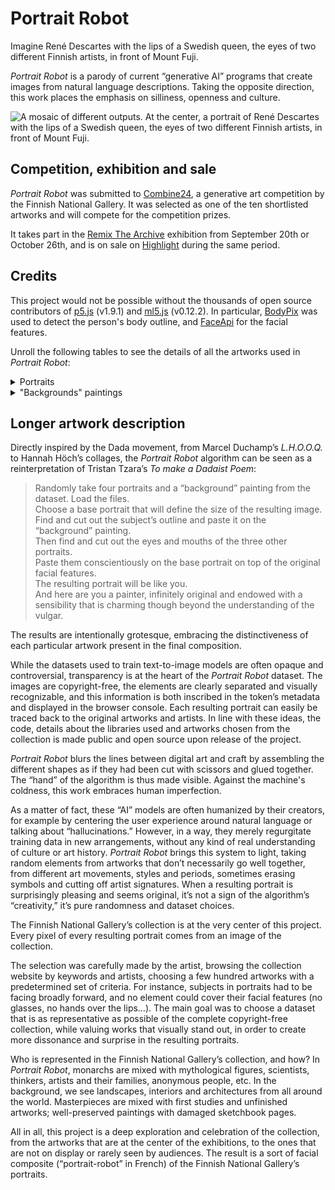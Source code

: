 # Portrait Robot

Imagine René Descartes with the lips of a Swedish queen, the eyes of two different Finnish artists, in front of Mount Fuji.

*Portrait Robot* is a parody of current “generative AI” programs that create images from natural language descriptions. Taking the opposite direction, this work places the emphasis on silliness, openness and culture.

![A mosaic of different outputs. At the center, a portrait of René Descartes with the lips of a Swedish queen, the eyes of two different Finnish artists, in front of Mount Fuji.](./hero_banner.png "Example outputs of the algorithm")

## Competition, exhibition and sale

*Portrait Robot* was submitted to [Combine24](https://combine24.alusta.art/), a generative art competition by the Finnish National Gallery. It was selected as one of the ten shortlisted artworks and will compete for the competition prizes.  

It takes part in the [Remix The Archive](https://www.remixthearchive.com/) exhibition from September 20th or October 26th, and is on sale on [Highlight](https://highlight.xyz/mint/base:0x217B063b440b4cc14a0893247555a83973D8583b) during the same period.

## Credits

This project would not be possible without the thousands of open source contributors of [p5.js](https://p5js.org/) (v1.9.1) and [ml5.js](https://ml5js.org/) (v0.12.2). In particular, [BodyPix](https://archive-docs.ml5js.org/#/reference/bodypix?id=model-and-data-provenance) was used to detect the person's body outline, and [FaceApi](https://archive-docs.ml5js.org/#/reference/face-api?id=model-and-data-provenance) for the facial features.

Unroll the following tables to see the details of all the artworks used in *Portrait Robot*:

<details>
<summary>Portraits</summary>
<table><tr><th>FNG collection link</th><td>Title</td><td>Artist</td></tr><tr><th>https://www.kansallisgalleria.fi/en/object/550083</th><td>Portrait of Ester Wegelius (née Tawaststjerna)</td><td>Oskari Paatela</td></tr><tr><th>https://www.kansallisgalleria.fi/en/object/589324</th><td>Ilya Repin with his works at the Ateneum</td><td>unknown artist</td></tr><tr><th>https://www.kansallisgalleria.fi/en/object/503687</th><td>Parisian Model in a Dressing Gown (Parisian Model in Robe)</td><td>Albert Edelfelt</td></tr><tr><th>https://www.kansallisgalleria.fi/en/object/564196</th><td>Portrait of the Poet Bertel Gripenberg</td><td>Albert Edelfelt</td></tr><tr><th>https://www.kansallisgalleria.fi/en/object/1675717</th><td>Nikolai Sinebrychoff</td><td>Johan Erik Lindh</td></tr><tr><th>https://www.kansallisgalleria.fi/en/object/382079</th><td>The Philologist and the Counsellor of Secretary Johan Ihre</td><td>Gustaf Lundberg</td></tr><tr><th>https://www.kansallisgalleria.fi/en/object/586070</th><td>Paraske kanteleineen</td><td>Albert Edelfelt</td></tr><tr><th>https://www.kansallisgalleria.fi/en/object/405126</th><td>Irma</td><td>Beda Stjernschantz</td></tr><tr><th>https://www.kansallisgalleria.fi/en/object/5637849</th><td>Portrait of Signe Kolster</td><td>Albert Edelfelt</td></tr><tr><th>https://www.kansallisgalleria.fi/en/object/579382</th><td>Martin de Vos</td><td>Karel Dujardin</td></tr><tr><th>https://www.kansallisgalleria.fi/en/object/378849</th><td>Colonel Henrik Falkenberg af Bålby</td><td>Johan Henrik Scheffel</td></tr><tr><th>https://www.kansallisgalleria.fi/en/object/436101</th><td>Portrait of Johan Knutson</td><td>Nils Jakob Olsson Blommér</td></tr><tr><th>https://www.kansallisgalleria.fi/en/object/397388</th><td>Portrait of the Sculptor C. E. Sjöstrand</td><td>Hilda Eloise Granstedt</td></tr><tr><th>https://www.kansallisgalleria.fi/en/object/623215</th><td>Portrait of a Boy</td><td>Frans Luyckx</td></tr><tr><th>https://www.kansallisgalleria.fi/en/object/389031</th><td>Maria Odilia Buys</td><td>Jan Anthonisz. van Ravesteyn</td></tr><tr><th>https://www.kansallisgalleria.fi/en/object/624605</th><td>Laihian kirkkoherra Samuel Wacklinin rouva Elisabeth Björman</td><td>Isak Wacklin</td></tr><tr><th>https://www.kansallisgalleria.fi/en/object/381195</th><td>Anna Carolina Willman</td><td>Lorentz Lars Svensson Sparrgren</td></tr><tr><th>https://www.kansallisgalleria.fi/en/object/383088</th><td>Sophia Magdalena, Queen of Sweden</td><td>Alexander Roslin (studio)</td></tr><tr><th>https://www.kansallisgalleria.fi/en/object/621445</th><td>Baron Johan Wilhelm Sprengporten</td><td>Gustaf Lundberg</td></tr><tr><th>https://www.kansallisgalleria.fi/en/object/440012</th><td>Portrait of Lieutenant Alexandre Weissgerber de Stragéwicz as a Child</td><td>Albert Edelfelt</td></tr><tr><th>https://www.kansallisgalleria.fi/en/object/573118</th><td>Portrait of Count C.G. Mannerheim, After Pierre Francois Eugene Giraud</td><td>Emile Lassalle</td></tr><tr><th>https://www.kansallisgalleria.fi/en/object/519791</th><td>Jan van Goyen</td><td>Karel de Moor</td></tr><tr><th>https://www.kansallisgalleria.fi/en/object/380287</th><td>Court Architect Göran Josuæ Adelcrantz</td><td>Georg Engelhard Schröder</td></tr><tr><th>https://www.kansallisgalleria.fi/en/object/389373</th><td>Adolph Fredrick, King of Sweden</td><td>Lorens Pasch nuorempi / den yngre / the Younger (studio)</td></tr><tr><th>https://www.kansallisgalleria.fi/en/object/380786</th><td>Anna Dorothea Amiga</td><td>David von Krafft</td></tr><tr><th>https://www.kansallisgalleria.fi/en/object/441746</th><td>Vanha eukko</td><td>Akseli Gallen-Kallela</td></tr><tr><th>https://www.kansallisgalleria.fi/en/object/574389</th><td>Carl Gustaf Estlander, kipsimalli</td><td>Johannes Takanen</td></tr><tr><th>https://www.kansallisgalleria.fi/en/object/610651</th><td>Baron Nils Palmstjerna</td><td>Olof Arenius</td></tr><tr><th>https://www.kansallisgalleria.fi/en/object/380052</th><td>Ulrika Lovisa Tessin</td><td>Jakob Björk</td></tr><tr><th>https://www.kansallisgalleria.fi/en/object/378746</th><td>Portrait of a Lady</td><td>Olof Arenius</td></tr><tr><th>https://www.kansallisgalleria.fi/en/object/386751</th><td>Portrait of a man</td><td>Friedemann</td></tr><tr><th>https://www.kansallisgalleria.fi/en/object/401096</th><td>Count Karl Lagerbring</td><td>Carl Fredrik von Breda</td></tr><tr><th>https://www.kansallisgalleria.fi/en/object/381153</th><td>Portrait of a lady</td><td>Alessandro Allori (circle)</td></tr><tr><th>https://www.kansallisgalleria.fi/en/object/379786</th><td>Mayor Jonas Robeck</td><td>Jonas Hoffman</td></tr><tr><th>https://www.kansallisgalleria.fi/en/object/610068</th><td>Eva Raye</td><td>Jan Daemen Cool</td></tr><tr><th>https://www.kansallisgalleria.fi/en/object/419998</th><td>Princess Jekaterina Orlova</td><td>unknown artist</td></tr><tr><th>https://www.kansallisgalleria.fi/en/object/392486</th><td>Captain Carl Adolf Möllersvärd</td><td>Ulrica Fredrica Pasch</td></tr><tr><th>https://www.kansallisgalleria.fi/en/object/395360</th><td>The Silk Manufacturer Carl Edvin Lundgren</td><td>Gustaf Wilhelm Finnberg</td></tr><tr><th>https://www.kansallisgalleria.fi/en/object/383566</th><td>Portrait of a young lady</td><td>Nicolaes Maes</td></tr><tr><th>https://www.kansallisgalleria.fi/en/object/387383</th><td>Portrait of a man</td><td>Andrew Robertson</td></tr><tr><th>https://www.kansallisgalleria.fi/en/object/477370</th><td>Portrait of Ms. Anna Krogius</td><td>Nils Schillmark</td></tr><tr><th>https://www.kansallisgalleria.fi/en/object/400537</th><td>Portrait of the Artist Elizaveta Zvantseva</td><td>Ilja Repin</td></tr><tr><th>https://www.kansallisgalleria.fi/en/object/610337</th><td>Portrait of Baron Carl Johan Walleen</td><td>Johan Erik Lindh</td></tr><tr><th>https://www.kansallisgalleria.fi/en/object/619922</th><td>Portrait of Nils Henrik Pinello</td><td>Fredrik Ahlstedt</td></tr><tr><th>https://www.kansallisgalleria.fi/en/object/384900</th><td>Portrait of Carl Johan von Schultzenheim</td><td>Ulrica Fredrica Pasch</td></tr><tr><th>https://www.kansallisgalleria.fi/en/object/501893</th><td>Portrait of Carl Gustaf Mannerheim</td><td>Gustaf Wilhelm Finnberg</td></tr><tr><th>https://www.kansallisgalleria.fi/en/object/1875369</th><td>Portrait of Mrs. White</td><td>Henry Raeburn</td></tr><tr><th>https://www.kansallisgalleria.fi/en/object/388569</th><td>Portrait of a Young Man Holding a Glove, copy after Frans Hals</td><td>Helene Schjerfbeck</td></tr><tr><th>https://www.kansallisgalleria.fi/en/object/429344</th><td>Portrait of the Artist&#39;s Mother Alexandra Edelfelt</td><td>Albert Edelfelt</td></tr><tr><th>https://www.kansallisgalleria.fi/en/object/429434</th><td>Portrait of a Woman</td><td>Arvid Liljelund</td></tr><tr><th>https://www.kansallisgalleria.fi/en/object/509606</th><td>Portrait of a Woman</td><td>Akseli Gallen-Kallela</td></tr><tr><th>https://www.kansallisgalleria.fi/en/object/397599</th><td>Portrait of the Artist Eric O. W. Ehrström</td><td>Albert Edelfelt</td></tr><tr><th>https://www.kansallisgalleria.fi/en/object/411226</th><td>Portrait of Albert Edelfelt</td><td>Pascal-Adolphe-Jean Dagnan-Bouveret</td></tr><tr><th>https://www.kansallisgalleria.fi/en/object/612302</th><td>Portrait of a Lady</td><td>Lorens Pasch nuorempi / den yngre / the Younger</td></tr><tr><th>https://www.kansallisgalleria.fi/en/object/616841</th><td>Portrait of a man</td><td>Francisco Herrera vanhempi / den äldre / the Elder</td></tr><tr><th>https://www.kansallisgalleria.fi/en/object/386156</th><td>Portrait of Frithiof Holmberg</td><td>Werner Holmberg</td></tr><tr><th>https://www.kansallisgalleria.fi/en/object/605336</th><td>Portrait of a Man</td><td>unknown artist</td></tr><tr><th>https://www.kansallisgalleria.fi/en/object/445683</th><td>Portrait of Sigrid af Forselles</td><td>Venny Soldan-Brofeldt</td></tr><tr><th>https://www.kansallisgalleria.fi/en/object/432749</th><td>Portrait of the Artist&#39;s Sister Berta Edelfelt</td><td>Albert Edelfelt</td></tr><tr><th>https://www.kansallisgalleria.fi/en/object/396120</th><td>Portrait of Professor Carl Gustaf Estlander</td><td>Albert Edelfelt</td></tr><tr><th>https://www.kansallisgalleria.fi/en/object/419846</th><td>Portrait of Boileau</td><td>Pierre Drevet</td></tr><tr><th>https://www.kansallisgalleria.fi/en/object/412519</th><td>Portrait of a Young Girl</td><td>Magnus Enckell</td></tr><tr><th>https://www.kansallisgalleria.fi/en/object/437254</th><td>Portrait of a Woman, Face</td><td>Albert Edelfelt</td></tr><tr><th>https://www.kansallisgalleria.fi/en/object/431090</th><td>Portrait of a Man</td><td>Arvid Liljelund</td></tr><tr><th>https://www.kansallisgalleria.fi/en/object/432180</th><td>Portrait of a Lady</td><td>Gunnar Berndtson</td></tr><tr><th>https://www.kansallisgalleria.fi/en/object/504081</th><td>Portrait of Wäinö Walli</td><td>Oskari Paatela</td></tr><tr><th>https://www.kansallisgalleria.fi/en/object/422196</th><td>Portrait of a Man</td><td>Isak Wacklin</td></tr><tr><th>https://www.kansallisgalleria.fi/en/object/389335</th><td>Portrait of a 22-Year-Old Woman</td><td>Nicolaes Eliasz. Pickenoy</td></tr><tr><th>https://www.kansallisgalleria.fi/en/object/461201</th><td>Portrait of Gunnar Berndtson</td><td>Eero Järnefelt</td></tr><tr><th>https://www.kansallisgalleria.fi/en/object/390052</th><td>Portrait of King Adolf Fredrik</td><td>Lorens Pasch nuorempi / den yngre / the Younger</td></tr><tr><th>https://www.kansallisgalleria.fi/en/object/388827</th><td>Portrait of the Authoress Sara Wacklin</td><td>Johan Erik Lindh</td></tr><tr><th>https://www.kansallisgalleria.fi/en/object/464988</th><td>Portrait of a young woman</td><td>Jacob van Utrecht</td></tr><tr><th>https://www.kansallisgalleria.fi/en/object/380095</th><td>Portrait of a Young Woman</td><td>Isaac de Jouderville</td></tr><tr><th>https://www.kansallisgalleria.fi/en/object/487231</th><td>Portrait of a Young Woman</td><td>Albert Edelfelt</td></tr><tr><th>https://www.kansallisgalleria.fi/en/object/496526</th><td>Portrait of Eva Törngren</td><td>Johan Erik Lindh</td></tr><tr><th>https://www.kansallisgalleria.fi/en/object/619621</th><td>Portrait of Count R. H. Rehbinder</td><td>Johan Erik Lindh</td></tr><tr><th>https://www.kansallisgalleria.fi/en/object/478613</th><td>Portrait of a Man</td><td>Isak Wacklin</td></tr><tr><th>https://www.kansallisgalleria.fi/en/object/450290</th><td>Portrait of Hans Peter Købke, the Artist&#39;s Brother</td><td>Christen Købke</td></tr><tr><th>https://www.kansallisgalleria.fi/en/object/428687</th><td>Portrait of Mrs. Dagmar Dippell, compositional sketch</td><td>Albert Edelfelt</td></tr><tr><th>https://www.kansallisgalleria.fi/en/object/466023</th><td>Portrait of Valle Rosenberg</td><td>William Lönnberg</td></tr><tr><th>https://www.kansallisgalleria.fi/en/object/407127</th><td>Portrait of C.E.Sjöstrand</td><td>Fredrik Ahlstedt</td></tr><tr><th>https://www.kansallisgalleria.fi/en/object/393899</th><td>Portrait of the Authoress Elsa Lindberg</td><td>Albert Edelfelt</td></tr><tr><th>https://www.kansallisgalleria.fi/en/object/383890</th><td>René Descartes</td><td>Pierre Michel Alix</td></tr><tr><th>https://www.kansallisgalleria.fi/en/object/573134</th><td>Portrait of Professor G.G. Hällström, after Pierre Fr. Giraud</td><td>Emile Lassalle</td></tr><tr><th>https://www.kansallisgalleria.fi/en/object/497595</th><td>Portrait of Christina Agatha Silfersparre</td><td>Nils Schillmark</td></tr><tr><th>https://www.kansallisgalleria.fi/en/object/616333</th><td>Portrait of Baron R. F. G. Wrede</td><td>Gustaf Wilhelm Finnberg</td></tr><tr><th>https://www.kansallisgalleria.fi/en/object/431567</th><td>Portrait of Tekla Hultin</td><td>Eero Järnefelt</td></tr><tr><th>https://www.kansallisgalleria.fi/en/object/392006</th><td>Portrait of a young man</td><td>Margaretha Wulfraet</td></tr><tr><th>https://www.kansallisgalleria.fi/en/object/539335</th><td>Portrait of a Young Man</td><td>Bernard Vogel</td></tr><tr><th>https://www.kansallisgalleria.fi/en/object/393520</th><td>Portrait of a 66-Year-Old Man</td><td>Michiel van Mierevelt</td></tr><tr><th>https://www.kansallisgalleria.fi/en/object/472244</th><td>Portrait of Mrs. Agda Vilén</td><td>Magnus Enckell</td></tr><tr><th>https://www.kansallisgalleria.fi/en/object/378911</th><td>Rembrandtin vaimo</td><td>Richard Earlom</td></tr><tr><th>https://www.kansallisgalleria.fi/en/object/382703</th><td>Portrait of the Duke of Wellington</td><td>George Raphael Ward</td></tr><tr><th>https://www.kansallisgalleria.fi/en/object/386143</th><td>Portrait of a man</td><td>Georg Desmarées</td></tr><tr><th>https://www.kansallisgalleria.fi/en/object/428835</th><td>Portrait of August Streng</td><td>Albert Edelfelt</td></tr><tr><th>https://www.kansallisgalleria.fi/en/object/399066</th><td>Portrait of the Artist&#39;s Daughter, Nadezhda (Nadya) Repina</td><td>Ilja Repin</td></tr><tr><th>https://www.kansallisgalleria.fi/en/object/399436</th><td>Portrait of A. W. Finch</td><td>Magnus Enckell</td></tr><tr><th>https://www.kansallisgalleria.fi/en/object/467617</th><td>Muotokuvaluonnos</td><td>Verner Thomé</td></tr><tr><th>https://www.kansallisgalleria.fi/en/object/411681</th><td>Self-Portrait</td><td>Joshua Reynolds</td></tr><tr><th>https://www.kansallisgalleria.fi/en/object/400917</th><td>Nuori tyttö</td><td>Louis-Marin Bonnet</td></tr><tr><th>https://www.kansallisgalleria.fi/en/object/381439</th><td>Lord Chamberlain Gustaf Jakob Horn af Rantzien</td><td>Olof Arenius</td></tr><tr><th>https://www.kansallisgalleria.fi/en/object/390771</th><td>Toini Nikander (Antonietta Toini)</td><td>Antti Favén</td></tr><tr><th>https://www.kansallisgalleria.fi/en/object/389474</th><td>Tanner Jacob Westin the elder</td><td>Johan Henrik Scheffel</td></tr><tr><th>https://www.kansallisgalleria.fi/en/object/466946</th><td>Self-Portrait</td><td>Kristian Zahrtmann</td></tr><tr><th>https://www.kansallisgalleria.fi/en/object/432088</th><td>Ellen Edelfelt</td><td>Albert Edelfelt</td></tr><tr><th>https://www.kansallisgalleria.fi/en/object/409365</th><td>Miss Heckford</td><td>Isak Wacklin</td></tr><tr><th>https://www.kansallisgalleria.fi/en/object/501323</th><td>Omakuva paletti kädessä</td><td>Ferdinand von Wright</td></tr><tr><th>https://www.kansallisgalleria.fi/en/object/469095</th><td>Isak Edvard Wacklin, the Artist´s Son</td><td>Isak Wacklin</td></tr><tr><th>https://www.kansallisgalleria.fi/en/object/540600</th><td>Johann Kupezkyn omakuva</td><td>Johann Elias Haid</td></tr><tr><th>https://www.kansallisgalleria.fi/en/object/404783</th><td>Vapaaherratar Ulrica Fredrika Cedercreutz</td><td>Gustaf Lundberg</td></tr><tr><th>https://www.kansallisgalleria.fi/en/object/1675732</th><td>Nicolas Sinebrychoff</td><td>Eero Järnefelt</td></tr><tr><th>https://www.kansallisgalleria.fi/en/object/379180</th><td>Maria Charlotta Wrangel</td><td>Johan Joachim Streng</td></tr><tr><th>https://www.kansallisgalleria.fi/en/object/480319</th><td>Marie von Heiroth</td><td>Hugo Simberg</td></tr><tr><th>https://www.kansallisgalleria.fi/en/object/388423</th><td>English singer</td><td>Carl Fredrik von Breda</td></tr><tr><th>https://www.kansallisgalleria.fi/en/object/421928</th><td>Prince Grigori Orlov</td><td>unknown artist</td></tr><tr><th>https://www.kansallisgalleria.fi/en/object/385515</th><td>Eleonora Gustafa Bonde af Björnö</td><td>Jakob Björk</td></tr><tr><th>https://www.kansallisgalleria.fi/en/object/380516</th><td>Louise Ulrica, Queen of Sweden</td><td>Lorens Pasch nuorempi / den yngre / the Younger (studio)</td></tr><tr><th>https://www.kansallisgalleria.fi/en/object/3165110</th><td>Anna Kjöllerfeldt, nee Sinebrychoff (1854–1943)</td><td>Elisabeth Keyser</td></tr><tr><th>https://www.kansallisgalleria.fi/en/object/387925</th><td>Gustav III, King of Sweden</td><td>Alexander Roslin (studio)</td></tr><tr><th>https://www.kansallisgalleria.fi/en/object/519723</th><td>Monsieur Frigot</td><td>Jean-François Millet</td></tr><tr><th>https://www.kansallisgalleria.fi/en/object/380605</th><td>Archduchess Isabella’s Maid</td><td>Carl Fredrik von Breda</td></tr><tr><th>https://www.kansallisgalleria.fi/en/object/3165122</th><td>Anna Sinebrychoff (1854–1943) as a Child</td><td>unknown artist</td></tr><tr><th>https://www.kansallisgalleria.fi/en/object/403753</th><td>Mme Saussine</td><td>Albert Edelfelt</td></tr><tr><th>https://www.kansallisgalleria.fi/en/object/523631</th><td>Self-Portrait</td><td>Valle Rosenberg</td></tr><tr><th>https://www.kansallisgalleria.fi/en/object/5665078</th><td>Françoise Marguerite de Sévigné, Countess of Grignan</td><td>Alexander Roslin</td></tr><tr><th>https://www.kansallisgalleria.fi/en/object/390136</th><td>Maria Charlotta Silfverstjerna</td><td>Johan Henrik Scheffel</td></tr><tr><th>https://www.kansallisgalleria.fi/en/object/385435</th><td>Self-Portrait</td><td>Adolf von Becker</td></tr><tr><th>https://www.kansallisgalleria.fi/en/object/381280</th><td>Maria Ulrika Dævel</td><td>Gustaf Lundberg</td></tr><tr><th>https://www.kansallisgalleria.fi/en/object/382555</th><td>Countess Jacqueline Elisabet Gyldenstolpe</td><td>Jakob Björk</td></tr><tr><th>https://www.kansallisgalleria.fi/en/object/380702</th><td>The Poet Gustaf Fredrik Gyllenborg</td><td>Gustaf Lundberg</td></tr><tr><th>https://www.kansallisgalleria.fi/en/object/396922</th><td>Self-Portrait</td><td>Victor Westerholm</td></tr><tr><th>https://www.kansallisgalleria.fi/en/object/383358</th><td>Tytön pää</td><td>Hanna Frosterus-Segerstråle</td></tr><tr><th>https://www.kansallisgalleria.fi/en/object/399658</th><td>Self-Portrait, Black Background</td><td>Helene Schjerfbeck</td></tr><tr><th>https://www.kansallisgalleria.fi/en/object/432368</th><td>The Sick Woman</td><td>Einar Ilmoni</td></tr><tr><th>https://www.kansallisgalleria.fi/en/object/483310</th><td>Man</td><td>Ilmari Aalto</td></tr><tr><th>https://www.kansallisgalleria.fi/en/object/379321</th><td>Countess Ulrika Eleonora von Fersen</td><td>Gustaf Lundberg</td></tr><tr><th>https://www.kansallisgalleria.fi/en/object/465109</th><td>Tilanomistaja, tuomari Albert Johan Lignell</td><td>Gustaf Wilhelm Finnberg</td></tr><tr><th>https://www.kansallisgalleria.fi/en/object/398016</th><td>Clock-Maker</td><td>Yrjö Ollila</td></tr><tr><th>https://www.kansallisgalleria.fi/en/object/475551</th><td>Esikuntakapteeni Danielsson</td><td>Wilhelm von Wright</td></tr><tr><th>https://www.kansallisgalleria.fi/en/object/387857</th><td>Maria Juliana Bedoire</td><td>Olof Arenius</td></tr><tr><th>https://www.kansallisgalleria.fi/en/object/380794</th><td>Lady Werner</td><td>Gustaf Lundberg</td></tr><tr><th>https://www.kansallisgalleria.fi/en/object/394584</th><td>Self-portrait ’en face’</td><td>Akseli Gallen-Kallela</td></tr><tr><th>https://www.kansallisgalleria.fi/en/object/542119</th><td>Joh. Theodor Eller</td><td>Georg Friedrich Schmidt</td></tr><tr><th>https://www.kansallisgalleria.fi/en/object/469856</th><td>Gustaf Fredrik Wrede</td><td>Gustaf Wilhelm Finnberg</td></tr><tr><th>https://www.kansallisgalleria.fi/en/object/485785</th><td>Gustaf Borgström</td><td>Nils Schillmark</td></tr><tr><th>https://www.kansallisgalleria.fi/en/object/457364</th><td>Composer Leevi Madetoja</td><td>Wilho Sjöström</td></tr><tr><th>https://www.kansallisgalleria.fi/en/object/382262</th><td>Young soldier</td><td>David Andersson von Cöln</td></tr><tr><th>https://www.kansallisgalleria.fi/en/object/380051</th><td>Catharina Grill (?)</td><td>Martin Mijtens vanhempi / den äldre / the Elder</td></tr><tr><th>https://www.kansallisgalleria.fi/en/object/380748</th><td>Sofia Magdalena, Queen of Denmark</td><td>Johann Salomon Wahl</td></tr><tr><th>https://www.kansallisgalleria.fi/en/object/624508</th><td>Parson of Laihia Samuel Wacklin(1710-1780), the artist&#39;s brother</td><td>Isak Wacklin</td></tr><tr><th>https://www.kansallisgalleria.fi/en/object/413792</th><td>Filippo Lippi&#39;s Self-Portrait, copy</td><td>Väinö Hämäläinen</td></tr><tr><th>https://www.kansallisgalleria.fi/en/object/3165113</th><td>Emil Kjöllerfeldt</td><td>Elisabeth Keyser</td></tr><tr><th>https://www.kansallisgalleria.fi/en/object/455273</th><td>Kauppias Mikael Wacklin</td><td>Isak Wacklin</td></tr><tr><th>https://www.kansallisgalleria.fi/en/object/479444</th><td>Emerentia Cygnaeus</td><td>Nils Schillmark</td></tr><tr><th>https://www.kansallisgalleria.fi/en/object/479352</th><td>An old woman with a distaff</td><td>Giuseppe Nogari</td></tr><tr><th>https://www.kansallisgalleria.fi/en/object/381600</th><td>Countess Poaton (?)</td><td>Gustaf Lundberg</td></tr><tr><th>https://www.kansallisgalleria.fi/en/object/396668</th><td>Self-Portrait</td><td>Erik Johan Löfgren</td></tr><tr><th>https://www.kansallisgalleria.fi/en/object/390894</th><td>Jenny Lind "Norman"-roolissa</td><td>Maria Röhl</td></tr><tr><th>https://www.kansallisgalleria.fi/en/object/583618</th><td>Une jeune Mariée</td><td>Noël-François Bertrand</td></tr><tr><th>https://www.kansallisgalleria.fi/en/object/407891</th><td>Self-Portrait</td><td>Maria Wiik</td></tr><tr><th>https://www.kansallisgalleria.fi/en/object/540140</th><td>Newtonin rintakuva soikiossa</td><td>Johann Friedrich Bolt</td></tr><tr><th>https://www.kansallisgalleria.fi/en/object/450920</th><td>Self-Portrait</td><td>Kosti Meriläinen</td></tr><tr><th>https://www.kansallisgalleria.fi/en/object/451002</th><td>Self-Portrait</td><td>Dora Wahlroos</td></tr><tr><th>https://www.kansallisgalleria.fi/en/object/511825</th><td>Self Portrait</td><td>Yrjö Ollila</td></tr><tr><th>https://www.kansallisgalleria.fi/en/object/404399</th><td>Self Portrait</td><td>Juho Kyyhkynen</td></tr><tr><th>https://www.kansallisgalleria.fi/en/object/520950</th><td>Ophelia</td><td>Joseph Mordecai</td></tr><tr><th>https://www.kansallisgalleria.fi/en/object/384608</th><td>Portrait of the Artist&#39;s Daughter Mary</td><td>Franz von Stuck</td></tr><tr><th>https://www.kansallisgalleria.fi/en/object/409122</th><td>Prince Vasili Vasiljevits Dolgoruki</td><td>Carl Christian Vogel von Vogelstein</td></tr><tr><th>https://www.kansallisgalleria.fi/en/object/387416</th><td>Countess Antoinetta Virginia Gyllenborg</td><td>Jakob Björk</td></tr><tr><th>https://www.kansallisgalleria.fi/en/object/1675734</th><td>Paul Sinebrychoff nuorempi</td><td>unknown artist</td></tr><tr><th>https://www.kansallisgalleria.fi/en/object/5584956</th><td>Miehen muotokuva</td><td>Severin Falkman</td></tr><tr><th>https://www.kansallisgalleria.fi/en/object/380447</th><td>Oskar I as crownprince</td><td>Lorentz Lars Svensson Sparrgren</td></tr><tr><th>https://www.kansallisgalleria.fi/en/object/597406</th><td>Seneca, veistospää</td><td>Lucas Vorsterman</td></tr><tr><th>https://www.kansallisgalleria.fi/en/object/1953352</th><td>Gunnar Berndtson, ajoitus n. 1880</td><td>Daniel Nyblin</td></tr><tr><th>https://www.kansallisgalleria.fi/en/object/429822</th><td>Jean de La Fontaine</td><td>Henri Millot</td></tr><tr><th>https://www.kansallisgalleria.fi/en/object/381958</th><td>Kalenterikuva Floreal (Vallankumousvuoden 8. kuukausi 21. huhti.-21.toukok.)</td><td>Salvatore Tresca</td></tr><tr><th>https://www.kansallisgalleria.fi/en/object/472468</th><td>F. M. Maexmontan as a Child</td><td>Johan Erik Lindh</td></tr><tr><th>https://www.kansallisgalleria.fi/en/object/386006</th><td>Model</td><td>Hanna Bergh</td></tr><tr><th>https://www.kansallisgalleria.fi/en/object/506451</th><td>Daughter of the Artist</td><td>William Lönnberg</td></tr><tr><th>https://www.kansallisgalleria.fi/en/object/394057</th><td>M:lle Malbrande, naisenpää</td><td>Albert Edelfelt</td></tr><tr><th>https://www.kansallisgalleria.fi/en/object/490877</th><td>Girl with Grapes</td><td>Yrjö Ollila</td></tr><tr><th>https://www.kansallisgalleria.fi/en/object/391789</th><td>Catharina Charlotta L&#39;Estrade</td><td>Ulrica Fredrica Pasch</td></tr><tr><th>https://www.kansallisgalleria.fi/en/object/395949</th><td>Portrait of Victoria Åberg</td><td>Bertha Froriep</td></tr><tr><th>https://www.kansallisgalleria.fi/en/object/453905</th><td>A Tyrolean Girl</td><td>Zélé Agricola</td></tr><tr><th>https://www.kansallisgalleria.fi/en/object/430669</th><td>Girl with a Rake, Study for August</td><td>Albert Edelfelt</td></tr><tr><th>https://www.kansallisgalleria.fi/en/object/428541</th><td>Portrait of Baron Johan Philip Palmén, Vice Chancellor of the University</td><td>Eero Järnefelt</td></tr><tr><th>https://www.kansallisgalleria.fi/en/object/480056</th><td>Bacchus</td><td>Jacob Adriaensz. Backer (follower)</td></tr><tr><th>https://www.kansallisgalleria.fi/en/object/401710</th><td>Female Nude</td><td>Georges Lemmen</td></tr><tr><th>https://www.kansallisgalleria.fi/en/object/381133</th><td>Countess Ingeborg Posse</td><td>Martin Mijtens vanhempi / den äldre / the Elder</td></tr><tr><th>https://www.kansallisgalleria.fi/en/object/392614</th><td>Baron Thure Leonard Klinckowström</td><td>Alexander Roslin</td></tr><tr><th>https://www.kansallisgalleria.fi/en/object/540318</th><td>Taiteilijan puoliso, Dorothee Louise Viedebandt kirjan ääressä</td><td>Georg Friedrich Schmidt</td></tr><tr><th>https://www.kansallisgalleria.fi/en/object/413058</th><td>Actress Anna Sofia Hagman</td><td>Carl Fredrik von Breda</td></tr><tr><th>https://www.kansallisgalleria.fi/en/object/385335</th><td>Hedvig Ulrika Hedengran</td><td>Ulrica Fredrica Pasch</td></tr><tr><th>https://www.kansallisgalleria.fi/en/object/464623</th><td>Girl Knitting</td><td>Aukusti Uotila</td></tr><tr><th>https://www.kansallisgalleria.fi/en/object/621144</th><td>Boy Sitting</td><td>Verner Thomé</td></tr><tr><th>https://www.kansallisgalleria.fi/en/object/521819</th><td>Girl with Anemones</td><td>Juho Salminen</td></tr><tr><th>https://www.kansallisgalleria.fi/en/object/1740643</th><td>Portrait of Inge Simberg</td><td>Hugo Simberg</td></tr><tr><th>https://www.kansallisgalleria.fi/en/object/591239</th><td>J.B. Barbé</td><td>unknown artist</td></tr><tr><th>https://www.kansallisgalleria.fi/en/object/416554</th><td>Self-Portrait</td><td>Sigfrid August Keinänen</td></tr><tr><th>https://www.kansallisgalleria.fi/en/object/619253</th><td>The Customs Officer G. A. Hobin</td><td>Gustaf Wilhelm Finnberg</td></tr><tr><th>https://www.kansallisgalleria.fi/en/object/466345</th><td>Silinterihattuinen mies</td><td>Verner Thomé</td></tr><tr><th>https://www.kansallisgalleria.fi/en/object/397249</th><td>The Wounded Soldier from the Poem Döbeln at Jutas</td><td>Albert Edelfelt</td></tr><tr><th>https://www.kansallisgalleria.fi/en/object/590782</th><td>Margareta Lotringilainen</td><td>unknown artist</td></tr><tr><th>https://www.kansallisgalleria.fi/en/object/382131</th><td>King Karl XIV Johan</td><td>Lorentz Lars Svensson Sparrgren</td></tr><tr><th>https://www.kansallisgalleria.fi/en/object/378900</th><td>Countess Margareta Lillienstedt</td><td>David von Krafft</td></tr><tr><th>https://www.kansallisgalleria.fi/en/object/379216</th><td>Anna Sofia König</td><td>Carl Ludvig von Plötz</td></tr><tr><th>https://www.kansallisgalleria.fi/en/object/2093879</th><td>Tamec, Holding a Shoe</td><td>Maria Wiik</td></tr><tr><th>https://www.kansallisgalleria.fi/en/object/535352</th><td>Samuel Manasseh ben Israel</td><td>Rembrandt van Rijn</td></tr><tr><th>https://www.kansallisgalleria.fi/en/object/390667</th><td>Portrait of a Lady</td><td>Ulrica Fredrica Pasch</td></tr><tr><th>https://www.kansallisgalleria.fi/en/object/451431</th><td>Muotokuvaluonnos</td><td>Verner Thomé</td></tr><tr><th>https://www.kansallisgalleria.fi/en/object/536590</th><td>(Unknown)</td><td>Maria Wiik</td></tr><tr><th>https://www.kansallisgalleria.fi/en/object/468654</th><td>Portrait of the Artist´s sister Miss Hilda Wiik</td><td>Maria Wiik</td></tr><tr><th>https://www.kansallisgalleria.fi/en/object/2870938</th><td>Irma (Portrait of the Artist&#39;s Sister)</td><td>Dora Wahlroos</td></tr><tr><th>https://www.kansallisgalleria.fi/en/object/394946</th><td>Portrait of Marcus Larsson</td><td>Maria Röhl</td></tr><tr><th>https://www.kansallisgalleria.fi/en/object/479350</th><td>Self-Portrait</td><td>Einar Ilmoni</td></tr><tr><th>https://www.kansallisgalleria.fi/en/object/597640</th><td>Blond Woman</td><td>Helene Schjerfbeck</td></tr><tr><th>https://www.kansallisgalleria.fi/en/object/498956</th><td>Self-Portrait</td><td>Helene Schjerfbeck</td></tr><tr><th>https://www.kansallisgalleria.fi/en/object/482609</th><td>Fisherman</td><td>Hugo Simberg</td></tr><tr><th>https://www.kansallisgalleria.fi/en/object/384233</th><td>Diderot</td><td>Pierre Michel Alix</td></tr><tr><th>https://www.kansallisgalleria.fi/en/object/384497</th><td>Portrait of Madame de Sévigné</td><td>Pierre Michel Alix</td></tr><tr><th>https://www.kansallisgalleria.fi/en/object/401182</th><td>En Alsace libérée les petites filles, se restreignent de bon coeur pour hâter la déliverance de l&#39;&#39;Alsace encore annedéxe. Faites comme elles (juliste)</td><td>Béatrix Grognuz</td></tr><tr><th>https://www.kansallisgalleria.fi/en/object/492601</th><td>Omakuva ?</td><td>Magnus Enckell</td></tr></table>
</details>

<details>
<summary>"Backgrounds" paintings</summary>
<table><tr><th>FNG collection link</th><td>Title</td><td>Artist</td></tr><tr><th>https://www.kansallisgalleria.fi/en/object/542988</th><td>Metsää</td><td>Henry Ericsson</td></tr><tr><th>https://www.kansallisgalleria.fi/en/object/395854</th><td>Laulujoutsenia, luonnos</td><td>Ferdinand von Wright</td></tr><tr><th>https://www.kansallisgalleria.fi/en/object/432809</th><td>Syysaamu Hakadalissa (Syysaamu Ringerikessä)</td><td>Werner Holmberg</td></tr><tr><th>https://www.kansallisgalleria.fi/en/object/448349</th><td>Muurahaiskeko</td><td>Kalle Löytänä</td></tr><tr><th>https://www.kansallisgalleria.fi/en/object/612024</th><td>Massaciuccolin järvellä</td><td>Elin Danielson-Gambogi</td></tr><tr><th>https://www.kansallisgalleria.fi/en/object/624059</th><td>Näkymä Dolon sululta</td><td>Canaletto</td></tr><tr><th>https://www.kansallisgalleria.fi/en/object/421915</th><td>Landscape from Sicily</td><td>Werner von Hausen</td></tr><tr><th>https://www.kansallisgalleria.fi/en/object/380458</th><td>Italialainen maalaislinna</td><td>Robert Wilhelm Ekman</td></tr><tr><th>https://www.kansallisgalleria.fi/en/object/410565</th><td>Forum Romanum</td><td>Eero Järnefelt</td></tr><tr><th>https://www.kansallisgalleria.fi/en/object/439676</th><td>Shed in the Taos Mountains</td><td>Akseli Gallen-Kallela</td></tr><tr><th>https://www.kansallisgalleria.fi/en/object/496333</th><td>Pyreneiltä (Bargues)</td><td>Oscar Parviainen</td></tr><tr><th>https://www.kansallisgalleria.fi/en/object/432141</th><td>Atlas-vuoristosta</td><td>Anton Lindforss</td></tr><tr><th>https://www.kansallisgalleria.fi/en/object/509170</th><td>Alpine Lake</td><td>Fanny Churberg</td></tr><tr><th>https://www.kansallisgalleria.fi/en/object/624735</th><td>Stegeborg Castle ruins by moonlight</td><td>Lars Theodor Billing</td></tr><tr><th>https://www.kansallisgalleria.fi/en/object/615308</th><td>Tukholman linna</td><td>Magnus von Wright</td></tr><tr><th>https://www.kansallisgalleria.fi/en/object/524858</th><td>Lakeside Landscape</td><td>Akseli Gallen-Kallela</td></tr><tr><th>https://www.kansallisgalleria.fi/en/object/392920</th><td>Moonlight by the Sea</td><td>Charles-François Daubigny</td></tr><tr><th>https://www.kansallisgalleria.fi/en/object/596746</th><td>Sjundby Manor</td><td>Helene Schjerfbeck</td></tr><tr><th>https://www.kansallisgalleria.fi/en/object/545129</th><td>Vene matalikolla</td><td>Hugo Simberg</td></tr><tr><th>https://www.kansallisgalleria.fi/en/object/1902772</th><td>Coastal cliffs at Villinki</td><td>Helmi Biese</td></tr><tr><th>https://www.kansallisgalleria.fi/en/object/563202</th><td>Bathing Cabin</td><td>Hugo Simberg</td></tr><tr><th>https://www.kansallisgalleria.fi/en/object/533365</th><td>Meri ja purjelaivoja</td><td>Oscar Kleineh</td></tr><tr><th>https://www.kansallisgalleria.fi/en/object/625627</th><td>Burning Steamship</td><td>Marcus Larson</td></tr><tr><th>https://www.kansallisgalleria.fi/en/object/407324</th><td>Harbour scene (Concarneau)</td><td>Émile Louis Vernier</td></tr><tr><th>https://www.kansallisgalleria.fi/en/object/384540</th><td>Rantamaisema</td><td>Eugen Taube</td></tr><tr><th>https://www.kansallisgalleria.fi/en/object/422226</th><td>Rosehearty Pier</td><td>Alfred William Finch</td></tr><tr><th>https://www.kansallisgalleria.fi/en/object/395958</th><td>View over the Rhine at Düsseldorf</td><td>Victor Westerholm</td></tr><tr><th>https://www.kansallisgalleria.fi/en/object/511292</th><td>Tammisaari Church</td><td>Helene Schjerfbeck</td></tr><tr><th>https://www.kansallisgalleria.fi/en/object/587128</th><td>Vaahtopäitä</td><td>Hugo Simberg</td></tr><tr><th>https://www.kansallisgalleria.fi/en/object/423323</th><td>Olavinlinna, luonnos</td><td>Hjalmar Munsterhjelm</td></tr><tr><th>https://www.kansallisgalleria.fi/en/object/623820</th><td>Katajanokka, sketch</td><td>Magnus von Wright</td></tr><tr><th>https://www.kansallisgalleria.fi/en/object/473087</th><td>The Nyländska Jaktklubben Harbour in Helsinki</td><td>Albert Edelfelt</td></tr><tr><th>https://www.kansallisgalleria.fi/en/object/460227</th><td>Kaupunkikuva Cannesista</td><td>Meri Genetz</td></tr><tr><th>https://www.kansallisgalleria.fi/en/object/522086</th><td>Paris</td><td>Juho Salminen</td></tr><tr><th>https://www.kansallisgalleria.fi/en/object/467610</th><td>Näköala Havnegadelta</td><td>Albert Gottschalk</td></tr><tr><th>https://www.kansallisgalleria.fi/en/object/433446</th><td>Eteläsatamasta</td><td>Albert Edelfelt</td></tr><tr><th>https://www.kansallisgalleria.fi/en/object/491897</th><td>City View from Eira, Helsinki</td><td>William Lönnberg</td></tr><tr><th>https://www.kansallisgalleria.fi/en/object/390096</th><td>Näköala Tähtitorninmäeltä pohjoiseen</td><td>Erik Wilhelm Le Moine</td></tr><tr><th>https://www.kansallisgalleria.fi/en/object/624224</th><td>Näkymä Oulusta</td><td>Magnus von Wright</td></tr><tr><th>https://www.kansallisgalleria.fi/en/object/388939</th><td>The Overtoom in Amsterdam</td><td>unknown artist</td></tr><tr><th>https://www.kansallisgalleria.fi/en/object/399604</th><td>Impivaara from Far</td><td>Akseli Gallen-Kallela</td></tr><tr><th>https://www.kansallisgalleria.fi/en/object/392848</th><td>A Dutch Townscape</td><td>Aert van der Neer</td></tr><tr><th>https://www.kansallisgalleria.fi/en/object/469434</th><td>Tunturimaisema iltaruskossa</td><td>Maria Wiik</td></tr><tr><th>https://www.kansallisgalleria.fi/en/object/381055</th><td>Storm in the Mountains</td><td>Katsushika Hokusai</td></tr><tr><th>https://www.kansallisgalleria.fi/en/object/387985</th><td>Saaristomaisema Tammisaaresta, purjevene</td><td>Werner Holmberg</td></tr><tr><th>https://www.kansallisgalleria.fi/en/object/622203</th><td>Hämeenlinna, view for illustration in Finland Depicted in Drawings</td><td>Magnus von Wright</td></tr><tr><th>https://www.kansallisgalleria.fi/en/object/459803</th><td>Spring Evening, Ice Break</td><td>Hugo Simberg</td></tr><tr><th>https://www.kansallisgalleria.fi/en/object/626248</th><td>Heinola</td><td>Magnus von Wright</td></tr><tr><th>https://www.kansallisgalleria.fi/en/object/471284</th><td>Landscape from Inha</td><td>Wilho Sjöström</td></tr><tr><th>https://www.kansallisgalleria.fi/en/object/389658</th><td>A Summer&#39;s Day on Lake Päijänne</td><td>Thorsten Waenerberg</td></tr><tr><th>https://www.kansallisgalleria.fi/en/object/624081</th><td>Joensuu</td><td>Magnus von Wright</td></tr><tr><th>https://www.kansallisgalleria.fi/en/object/394991</th><td>Crofter&#39;s Cottage in Kuru</td><td>Werner Holmberg</td></tr><tr><th>https://www.kansallisgalleria.fi/en/object/395315</th><td>Lakeside Landscape</td><td>Ferdinand von Wright</td></tr><tr><th>https://www.kansallisgalleria.fi/en/object/404224</th><td>Torppa ulkorakennuksineen, harjoitelma</td><td>Hjalmar Munsterhjelm</td></tr><tr><th>https://www.kansallisgalleria.fi/en/object/390132</th><td>Cottages on the dunes</td><td>Jacob van Ruisdael</td></tr><tr><th>https://www.kansallisgalleria.fi/en/object/617624</th><td>Talon piha, vaatteita peseviä naisia Tuomarinkylässä</td><td>Werner Holmberg</td></tr><tr><th>https://www.kansallisgalleria.fi/en/object/429360</th><td>Crofter&#39;s Cottage on a Hillside</td><td>Hjalmar Munsterhjelm</td></tr><tr><th>https://www.kansallisgalleria.fi/en/object/625625</th><td>Snappertunan kirkko ja kylää</td><td>Magnus von Wright</td></tr><tr><th>https://www.kansallisgalleria.fi/en/object/387299</th><td>Talo metsässä</td><td>Werner Holmberg</td></tr><tr><th>https://www.kansallisgalleria.fi/en/object/412544</th><td>Karlsson’s Cottage</td><td>Albert Edelfelt</td></tr><tr><th>https://www.kansallisgalleria.fi/en/object/386153</th><td>Ristikkorakennus lehtimetsän ympäröimänä</td><td>Werner Holmberg</td></tr><tr><th>https://www.kansallisgalleria.fi/en/object/472423</th><td>Mustion ruukki</td><td>Magnus von Wright</td></tr><tr><th>https://www.kansallisgalleria.fi/en/object/625385</th><td>Helsinki Harbour, Katajanokka and Kruunuhaka, illustration for Finland Depicted in Drawings, page no. 3</td><td>Magnus von Wright</td></tr><tr><th>https://www.kansallisgalleria.fi/en/object/433462</th><td>Torppamaisema Tuuloksesta</td><td>Hjalmar Munsterhjelm</td></tr><tr><th>https://www.kansallisgalleria.fi/en/object/396813</th><td>Breton Village by The Coast (Camaret)</td><td>Charles Cottet</td></tr><tr><th>https://www.kansallisgalleria.fi/en/object/402673</th><td>Silta Sevresissä</td><td>Alexander Lauréus</td></tr><tr><th>https://www.kansallisgalleria.fi/en/object/384318</th><td>Rakennuksia, harjoitelma</td><td>Werner Holmberg</td></tr><tr><th>https://www.kansallisgalleria.fi/en/object/502492</th><td>Landscape from France</td><td>Alvar Cawén</td></tr><tr><th>https://www.kansallisgalleria.fi/en/object/394702</th><td>Street in Auvers-sur-Oise ; Village Street ; Road at Auvers</td><td>Vincent van Gogh</td></tr><tr><th>https://www.kansallisgalleria.fi/en/object/391594</th><td>The city gate, Senlis</td><td>I.M.</td></tr><tr><th>https://www.kansallisgalleria.fi/en/object/621397</th><td>Heinola, Jyränkö Stream</td><td>Nils Schillmark</td></tr><tr><th>https://www.kansallisgalleria.fi/en/object/403124</th><td>Palazzolon kapusiiniluostarin luona</td><td>Alexander Lauréus</td></tr><tr><th>https://www.kansallisgalleria.fi/en/object/403183</th><td>Tuomarinkylä</td><td>Werner Holmberg</td></tr><tr><th>https://www.kansallisgalleria.fi/en/object/393141</th><td>Helsinki Sörnäisistä nähtynä</td><td>Erik Wilhelm Le Moine</td></tr><tr><th>https://www.kansallisgalleria.fi/en/object/386578</th><td>Fagervikin kartano</td><td>Pehr Adolf Kruskopf</td></tr><tr><th>https://www.kansallisgalleria.fi/en/object/440660</th><td>Flowers</td><td>unknown artist</td></tr><tr><th>https://www.kansallisgalleria.fi/en/object/413129</th><td>Flowers and Fruit of Provence</td><td>Lucie Cousturier</td></tr><tr><th>https://www.kansallisgalleria.fi/en/object/455337</th><td>Winter Landscape, Sunset</td><td>Fanny Churberg</td></tr><tr><th>https://www.kansallisgalleria.fi/en/object/480922</th><td>View of Helsinki, the Finnish Sugar Co.</td><td>Väinö Kunnas</td></tr><tr><th>https://www.kansallisgalleria.fi/en/object/509151</th><td>Load of Hay</td><td>Pekka Halonen</td></tr><tr><th>https://www.kansallisgalleria.fi/en/object/454016</th><td>Satamakuva</td><td>Alfred William Finch</td></tr><tr><th>https://www.kansallisgalleria.fi/en/object/455802</th><td>The Ice in March</td><td>Fanny Churberg</td></tr><tr><th>https://www.kansallisgalleria.fi/en/object/477052</th><td>Katu vanhassa kaupungissa</td><td>Albert Edelfelt</td></tr><tr><th>https://www.kansallisgalleria.fi/en/object/453875</th><td>Rantakylä</td><td>Santeri Salokivi</td></tr><tr><th>https://www.kansallisgalleria.fi/en/object/439098</th><td>Kaupunkikuva</td><td>Alfred William Finch</td></tr><tr><th>https://www.kansallisgalleria.fi/en/object/523842</th><td>Winter Morning</td><td>Hjalmar Munsterhjelm</td></tr><tr><th>https://www.kansallisgalleria.fi/en/object/521785</th><td>Winter Landscape</td><td>Hugo Simberg</td></tr><tr><th>https://www.kansallisgalleria.fi/en/object/610382</th><td>Winter Landscape</td><td>Hanna Frosterus-Segerstråle</td></tr><tr><th>https://www.kansallisgalleria.fi/en/object/542896</th><td>Maisema, tie, taloja</td><td>Magnus Enckell</td></tr><tr><th>https://www.kansallisgalleria.fi/en/object/496814</th><td>Village Road</td><td>Isaak Iljitš Levitan</td></tr><tr><th>https://www.kansallisgalleria.fi/en/object/533706</th><td>St. Cloud&#39;n puisto, Pariisi</td><td>Henry Ericsson</td></tr><tr><th>https://www.kansallisgalleria.fi/en/object/386836</th><td>Farmhouse in the Woods, Study</td><td>Werner Holmberg</td></tr><tr><th>https://www.kansallisgalleria.fi/en/object/495599</th><td>Winter Landscape</td><td>Vilho Lampi</td></tr><tr><th>https://www.kansallisgalleria.fi/en/object/472551</th><td>Luminen pihamaa</td><td>Akseli Gallen-Kallela</td></tr><tr><th>https://www.kansallisgalleria.fi/en/object/567611</th><td>Jäätynyt laiva</td><td>Hugo Simberg</td></tr><tr><th>https://www.kansallisgalleria.fi/en/object/473244</th><td>Lake with Snow on the Shore</td><td>Väinö Blomstedt</td></tr><tr><th>https://www.kansallisgalleria.fi/en/object/517064</th><td>Richmond, a River Landscape</td><td>Alfred William Finch</td></tr><tr><th>https://www.kansallisgalleria.fi/en/object/616405</th><td>Tammerkoski</td><td>Magnus von Wright</td></tr><tr><th>https://www.kansallisgalleria.fi/en/object/625544</th><td>Rapids in Norway</td><td>Hans Gude</td></tr><tr><th>https://www.kansallisgalleria.fi/en/object/518445</th><td>Richmond, Thames</td><td>Alfred William Finch</td></tr><tr><th>https://www.kansallisgalleria.fi/en/object/518439</th><td>Seine</td><td>Alfred William Finch</td></tr><tr><th>https://www.kansallisgalleria.fi/en/object/551789</th><td>River Landscape</td><td>Sulho Sipilä</td></tr><tr><th>https://www.kansallisgalleria.fi/en/object/613951</th><td>Pine</td><td>Einar Ilmoni</td></tr><tr><th>https://www.kansallisgalleria.fi/en/object/393439</th><td>Oliivimetsää Mentonassa</td><td>Christian Zacho</td></tr><tr><th>https://www.kansallisgalleria.fi/en/object/474058</th><td>Rantamaisema</td><td>Albert Edelfelt</td></tr><tr><th>https://www.kansallisgalleria.fi/en/object/456394</th><td>Puuharjoitelma</td><td>Berndt Lindholm</td></tr><tr><th>https://www.kansallisgalleria.fi/en/object/384612</th><td>Pariisin laidoilta</td><td>Hugo Simberg</td></tr><tr><th>https://www.kansallisgalleria.fi/en/object/410362</th><td>Antibes</td><td>Paul Signac</td></tr><tr><th>https://www.kansallisgalleria.fi/en/object/2172040</th><td>Landscape from Suursaari</td><td>Oskari Paatela</td></tr><tr><th>https://www.kansallisgalleria.fi/en/object/403391</th><td>Harjoitelma maalaukseen Munkki viinikellariksi muutetuissa raunioissa</td><td>Alexander Lauréus</td></tr><tr><th>https://www.kansallisgalleria.fi/en/object/612226</th><td>Interiööri</td><td>Verner Thomé</td></tr><tr><th>https://www.kansallisgalleria.fi/en/object/413404</th><td>Interior</td><td>Eero Järnefelt</td></tr><tr><th>https://www.kansallisgalleria.fi/en/object/614369</th><td>Sisäkuva ranskalaisesta maalaistalosta</td><td>Adolf von Becker</td></tr><tr><th>https://www.kansallisgalleria.fi/en/object/401633</th><td>Little Girl in Front of an Open Chest of Drawers</td><td>Ivar Arosenius</td></tr><tr><th>https://www.kansallisgalleria.fi/en/object/397583</th><td>Interior on Åland</td><td>Karl Emanuel Jansson</td></tr><tr><th>https://www.kansallisgalleria.fi/en/object/616720</th><td>Sisäkuva ranskalaisesta maalaistalosta</td><td>Adolf von Becker</td></tr><tr><th>https://www.kansallisgalleria.fi/en/object/617726</th><td>Sisäkuva, hollantilainen aihe</td><td>Jac. Ahrenberg</td></tr><tr><th>https://www.kansallisgalleria.fi/en/object/600449</th><td>Exhibition of the Finnish Art Society in Ateneum</td><td>photograph</td></tr><tr><th>https://www.kansallisgalleria.fi/en/object/616509</th><td>Tuvansisusta Ahvenanmaalta</td><td>Karl Emanuel Jansson</td></tr><tr><th>https://www.kansallisgalleria.fi/en/object/396137</th><td>Tuvansisusta Ahvenanmaalta</td><td>Karl Emanuel Jansson</td></tr><tr><th>https://www.kansallisgalleria.fi/en/object/403390</th><td>Yliopiston avajaiset, harjoitelma Helsingin Yliopiston juhlasalin seinämaalaukseksi</td><td>Akseli Gallen-Kallela</td></tr><tr><th>https://www.kansallisgalleria.fi/en/object/456604</th><td>Från Palais de Justice i Paris</td><td>Alexander Barkoff</td></tr><tr><th>https://www.kansallisgalleria.fi/en/object/613798</th><td>Sisäkuva, luonnos</td><td>Arvid Liljelund</td></tr><tr><th>https://www.kansallisgalleria.fi/en/object/451803</th><td>Autumn</td><td>Anton Lindforss</td></tr><tr><th>https://www.kansallisgalleria.fi/en/object/429524</th><td>Townscape</td><td>Väinö Kunnas</td></tr><tr><th>https://www.kansallisgalleria.fi/en/object/538674</th><td>Naisia rannalla</td><td>Maria Wiik</td></tr><tr><th>https://www.kansallisgalleria.fi/en/object/529264</th><td>Koli</td><td>Eero Järnefelt</td></tr><tr><th>https://www.kansallisgalleria.fi/en/object/382177</th><td>Italialainen kylä kukkulalla</td><td>Robert Wilhelm Ekman</td></tr><tr><th>https://www.kansallisgalleria.fi/en/object/385986</th><td>Tampere</td><td>Pehr Adolf Kruskopf</td></tr><tr><th>https://www.kansallisgalleria.fi/en/object/481868</th><td>Banks of the Seine</td><td>Magnus Enckell</td></tr><tr><th>https://www.kansallisgalleria.fi/en/object/620482</th><td>View from Hisingen near Gothenburg</td><td>Berndt Lindholm</td></tr><tr><th>https://www.kansallisgalleria.fi/en/object/443620</th><td>The Wellington Racecourse in Drizzle (Ostende)</td><td>Alfred William Finch</td></tr><tr><th>https://www.kansallisgalleria.fi/en/object/389248</th><td>Firenzen seuduilta</td><td>Elin Danielson-Gambogi</td></tr><tr><th>https://www.kansallisgalleria.fi/en/object/623907</th><td>Landscape from Italy, Study</td><td>Nils Jakob Olsson Blommér</td></tr><tr><th>https://www.kansallisgalleria.fi/en/object/508099</th><td>Petsamo Fjord</td><td>Anton Lindforss</td></tr><tr><th>https://www.kansallisgalleria.fi/en/object/394058</th><td>Meadow with Summer Flowers</td><td>Eero Järnefelt</td></tr><tr><th>https://www.kansallisgalleria.fi/en/object/625152</th><td>Näköala Aavasaksalta</td><td>Magnus von Wright</td></tr><tr><th>https://www.kansallisgalleria.fi/en/object/380737</th><td>Leppälahden talo Kurussa</td><td>Werner Holmberg</td></tr><tr><th>https://www.kansallisgalleria.fi/en/object/393994</th><td>Ilta-aurinko</td><td>Per Ekström</td></tr><tr><th>https://www.kansallisgalleria.fi/en/object/572175</th><td>Vy från Dieppe:"Parc aux huitres"</td><td>unknown artist</td></tr><tr><th>https://www.kansallisgalleria.fi/en/object/385900</th><td>Ämmäkoski Rapids in Kajaani, original drawing for Finland Depicted in Drawings</td><td>Lennart Forstén</td></tr><tr><th>https://www.kansallisgalleria.fi/en/object/470955</th><td>The Rocks of Knutsboda</td><td>Victor Westerholm</td></tr><tr><th>https://www.kansallisgalleria.fi/en/object/455726</th><td>Kappeli Norjassa</td><td>Oscar Kleineh</td></tr><tr><th>https://www.kansallisgalleria.fi/en/object/419134</th><td>View from Eläintarha at Sunset</td><td>Akseli Gallen-Kallela</td></tr><tr><th>https://www.kansallisgalleria.fi/en/object/625161</th><td>Vierwaldstätter See -järven rantamaisema</td><td>Thomas Joachim Legler</td></tr><tr><th>https://www.kansallisgalleria.fi/en/object/623880</th><td>Norwegian Fell Landscape</td><td>Per Gustaf von Heideken</td></tr><tr><th>https://www.kansallisgalleria.fi/en/object/482499</th><td>A Belgian harbour</td><td>Alfred William Finch</td></tr><tr><th>https://www.kansallisgalleria.fi/en/object/618863</th><td>View of the Shore at Douarnenez</td><td>Amélie Lundahl</td></tr><tr><th>https://www.kansallisgalleria.fi/en/object/379397</th><td>Landscape with Ducks</td><td>Ferdinand von Wright</td></tr><tr><th>https://www.kansallisgalleria.fi/en/object/383979</th><td>Järvenlahtimaisema, etualalla vanha lato ja taustalla metsäinen ranta</td><td>Werner Holmberg</td></tr><tr><th>https://www.kansallisgalleria.fi/en/object/454619</th><td>Olavinlinna</td><td>Elias Muukka</td></tr><tr><th>https://www.kansallisgalleria.fi/en/object/612065</th><td>Landscape, Evening Mood</td><td>Jean-Baptiste-Camille Corot</td></tr><tr><th>https://www.kansallisgalleria.fi/en/object/617893</th><td>Landscape from lowlands near Haarlem</td><td>Thorsten Waenerberg</td></tr><tr><th>https://www.kansallisgalleria.fi/en/object/413861</th><td>Landscape</td><td>Arvid Liljelund</td></tr><tr><th>https://www.kansallisgalleria.fi/en/object/573977</th><td>After the Great Fire of Turku</td><td>Gustaf Wilhelm Finnberg</td></tr><tr><th>https://www.kansallisgalleria.fi/en/object/482882</th><td>Barösund</td><td>Frans Maexmontan</td></tr><tr><th>https://www.kansallisgalleria.fi/en/object/384711</th><td>Steeple in a Landscape in Odenthal, Study</td><td>Werner Holmberg</td></tr><tr><th>https://www.kansallisgalleria.fi/en/object/507832</th><td>Saaristolaisaihe</td><td>Oscar Kleineh</td></tr><tr><th>https://www.kansallisgalleria.fi/en/object/498426</th><td>View from the Banks of the Volga near Stavropol</td><td>Ilja Repin</td></tr><tr><th>https://www.kansallisgalleria.fi/en/object/429541</th><td>Vanha oliivipuu</td><td>Anton Lindforss</td></tr><tr><th>https://www.kansallisgalleria.fi/en/object/450124</th><td>Red Road</td><td>Carl Kylberg</td></tr><tr><th>https://www.kansallisgalleria.fi/en/object/451526</th><td>Cabbage patch</td><td>Hans Smidth</td></tr><tr><th>https://www.kansallisgalleria.fi/en/object/486541</th><td>Mountain Stream in Caucasia</td><td>Hugo Simberg</td></tr><tr><th>https://www.kansallisgalleria.fi/en/object/397809</th><td>Forest Landscape near Näsijärvi ; Unfinished</td><td>Werner Holmberg</td></tr><tr><th>https://www.kansallisgalleria.fi/en/object/489957</th><td>Landscape from Tyrol</td><td>Venny Soldan-Brofeldt</td></tr><tr><th>https://www.kansallisgalleria.fi/en/object/396805</th><td>Rantakuva</td><td>Berndt Lindholm</td></tr><tr><th>https://www.kansallisgalleria.fi/en/object/476713</th><td>Seashore in the Evening ; Landscape, Evening</td><td>Albert Edelfelt</td></tr><tr><th>https://www.kansallisgalleria.fi/en/object/397636</th><td>Landscape with Croft</td><td>Eero Järnefelt</td></tr><tr><th>https://www.kansallisgalleria.fi/en/object/469131</th><td>Racecourse at Deauville</td><td>Raoul Dufy</td></tr><tr><th>https://www.kansallisgalleria.fi/en/object/503433</th><td>Landscape from Padasjoki</td><td>Alfred William Finch</td></tr><tr><th>https://www.kansallisgalleria.fi/en/object/2450142</th><td>Landscape</td><td>Elias Martin</td></tr><tr><th>https://www.kansallisgalleria.fi/en/object/391751</th><td>Evening over Marshland</td><td>Gottfrid Kallstenius</td></tr><tr><th>https://www.kansallisgalleria.fi/en/object/451006</th><td>Tehdasrakennuksia joen rannalla</td><td>Alfred William Finch</td></tr><tr><th>https://www.kansallisgalleria.fi/en/object/471030</th><td>Landscape near Träskända Manor</td><td>Magnus von Wright</td></tr><tr><th>https://www.kansallisgalleria.fi/en/object/461562</th><td>Landscape from Southern France</td><td>Meri Genetz</td></tr><tr><th>https://www.kansallisgalleria.fi/en/object/387171</th><td>Pilvinen taivas, harjoitelma</td><td>Werner Holmberg</td></tr><tr><th>https://www.kansallisgalleria.fi/en/object/1902277</th><td>Oyster Pickers</td><td>Berndt Lindholm</td></tr><tr><th>https://www.kansallisgalleria.fi/en/object/626153</th><td>Gripsholm Castle</td><td>Lars Theodor Billing</td></tr><tr><th>https://www.kansallisgalleria.fi/en/object/402629</th><td>Monte Cavi alhaaltapäin</td><td>Alexander Lauréus</td></tr><tr><th>https://www.kansallisgalleria.fi/en/object/386876</th><td>Rantamaisema, lehtimetsää ja rakennuksia</td><td>Werner Holmberg</td></tr><tr><th>https://www.kansallisgalleria.fi/en/object/422553</th><td>In the Borély Park</td><td>Verner Thomé</td></tr><tr><th>https://www.kansallisgalleria.fi/en/object/454653</th><td>Autumn Landscape</td><td>Fanny Churberg</td></tr><tr><th>https://www.kansallisgalleria.fi/en/object/436294</th><td>Rantamaisema, pitkä laituri</td><td>Albert Edelfelt</td></tr><tr><th>https://www.kansallisgalleria.fi/en/object/394484</th><td>View of a Lake and Ridges</td><td>Eero Järnefelt</td></tr><tr><th>https://www.kansallisgalleria.fi/en/object/616271</th><td>Rantamaisema Leppälahdelta</td><td>Werner Holmberg</td></tr><tr><th>https://www.kansallisgalleria.fi/en/object/429046</th><td>Landscape Sketch from Hamari</td><td>Albert Edelfelt</td></tr><tr><th>https://www.kansallisgalleria.fi/en/object/398051</th><td>By a Stream</td><td>Hjalmar Munsterhjelm</td></tr><tr><th>https://www.kansallisgalleria.fi/en/object/616362</th><td>Saksalainen maisema</td><td>Werner Holmberg</td></tr><tr><th>https://www.kansallisgalleria.fi/en/object/383840</th><td>Rainy Weather at Hampton Court</td><td>Alfred William Finch</td></tr><tr><th>https://www.kansallisgalleria.fi/en/object/386049</th><td>Tie ja rakennus maisemassa</td><td>Werner Holmberg</td></tr><tr><th>https://www.kansallisgalleria.fi/en/object/394739</th><td>Light behind the Clouds</td><td>Akseli Gallen-Kallela</td></tr><tr><th>https://www.kansallisgalleria.fi/en/object/3284849</th><td>St Cloud</td><td>Albert Edelfelt</td></tr><tr><th>https://www.kansallisgalleria.fi/en/object/408447</th><td>Moonlight, study</td><td>Fanny Churberg</td></tr><tr><th>https://www.kansallisgalleria.fi/en/object/410927</th><td>Skoonelainen maisema</td><td>Johan Ericson</td></tr><tr><th>https://www.kansallisgalleria.fi/en/object/573922</th><td>Naisia pariisilaisessa puistossa</td><td>Alvar Cawén</td></tr><tr><th>https://www.kansallisgalleria.fi/en/object/611462</th><td>St. Guénole</td><td>Maxime-Emile-Louis Maufra</td></tr><tr><th>https://www.kansallisgalleria.fi/en/object/470562</th><td>Archipelago View</td><td>Venny Soldan-Brofeldt</td></tr><tr><th>https://www.kansallisgalleria.fi/en/object/396672</th><td>Landscape</td><td>Ivan Aguéli</td></tr><tr><th>https://www.kansallisgalleria.fi/en/object/455947</th><td>Shocks of Rye</td><td>Fanny Churberg</td></tr><tr><th>https://www.kansallisgalleria.fi/en/object/623236</th><td>Landscape from Savo</td><td>Berndt Lindholm</td></tr><tr><th>https://www.kansallisgalleria.fi/en/object/431052</th><td>Summer Landscape from Liinakhamari</td><td>Anton Lindforss</td></tr><tr><th>https://www.kansallisgalleria.fi/en/object/414552</th><td>Icebreaker</td><td>Juho Rissanen</td></tr><tr><th>https://www.kansallisgalleria.fi/en/object/383697</th><td>Metsämaisema, ristikkorakennus, lampi ja tie</td><td>Werner Holmberg</td></tr><tr><th>https://www.kansallisgalleria.fi/en/object/394871</th><td>Dutch Landscape</td><td>Victor Westerholm</td></tr><tr><th>https://www.kansallisgalleria.fi/en/object/431197</th><td>Vanha tie Annebergistä</td><td>William Lönnberg</td></tr><tr><th>https://www.kansallisgalleria.fi/en/object/496659</th><td>Träskändan kartanosta</td><td>Magnus von Wright</td></tr><tr><th>https://www.kansallisgalleria.fi/en/object/614057</th><td>Fishing Hut</td><td>Aukusti Uotila</td></tr><tr><th>https://www.kansallisgalleria.fi/en/object/395914</th><td>Path in the Forest</td><td>Eero Järnefelt</td></tr><tr><th>https://www.kansallisgalleria.fi/en/object/623148</th><td>Aurinko nousee meren yllä</td><td>Juho Mäkelä</td></tr><tr><th>https://www.kansallisgalleria.fi/en/object/387916</th><td>Hiekkakuoppa, harjoitelma</td><td>Werner Holmberg</td></tr><tr><th>https://www.kansallisgalleria.fi/en/object/399826</th><td>Landscape from Louhisaari, Study</td><td>Gustaf Wilhelm Finnberg</td></tr><tr><th>https://www.kansallisgalleria.fi/en/object/392818</th><td>Kesäyö Bergslagenissa</td><td>Olof Arborelius</td></tr><tr><th>https://www.kansallisgalleria.fi/en/object/455198</th><td>Talviaihe</td><td>Elias Muukka</td></tr><tr><th>https://www.kansallisgalleria.fi/en/object/503832</th><td>Landscape</td><td>Juho Mäkelä</td></tr><tr><th>https://www.kansallisgalleria.fi/en/object/401049</th><td>The Road Bridge at L&#39;Estaque</td><td>Paul Cézanne</td></tr><tr><th>https://www.kansallisgalleria.fi/en/object/380365</th><td>November Evening</td><td>Hjalmar Munsterhjelm</td></tr><tr><th>https://www.kansallisgalleria.fi/en/object/390411</th><td>Butry-sur-Oise</td><td>Charles-François Daubigny</td></tr><tr><th>https://www.kansallisgalleria.fi/en/object/470362</th><td>Orchard at La Louvière</td><td>Alfred William Finch</td></tr><tr><th>https://www.kansallisgalleria.fi/en/object/515675</th><td>Oak in Kilo</td><td>Magnus Enckell</td></tr><tr><th>https://www.kansallisgalleria.fi/en/object/388373</th><td>Landscape with a Lake</td><td>Ada Thilén</td></tr><tr><th>https://www.kansallisgalleria.fi/en/object/387558</th><td>View Towards Erkrath Church, study</td><td>Werner Holmberg</td></tr><tr><th>https://www.kansallisgalleria.fi/en/object/398856</th><td>Landscape</td><td>Roger Fry</td></tr><tr><th>https://www.kansallisgalleria.fi/en/object/473013</th><td>Landscape with Rowan Trees</td><td>Arvid Järnefelt</td></tr><tr><th>https://www.kansallisgalleria.fi/en/object/429735</th><td>Rytty Manor</td><td>Hjalmar Munsterhjelm</td></tr><tr><th>https://www.kansallisgalleria.fi/en/object/395711</th><td>Lakeside Landscape</td><td>Hjalmar Munsterhjelm</td></tr><tr><th>https://www.kansallisgalleria.fi/en/object/500212</th><td>Landscape (Suursaari Island?)</td><td>Alfred William Finch</td></tr><tr><th>https://www.kansallisgalleria.fi/en/object/396517</th><td>Forest Interior</td><td>Berndt Lindholm</td></tr><tr><th>https://www.kansallisgalleria.fi/en/object/452040</th><td>Table Mount</td><td>Sulho Sipilä</td></tr><tr><th>https://www.kansallisgalleria.fi/en/object/385533</th><td>Imatra ; keskeneräinen</td><td>Werner Holmberg</td></tr><tr><th>https://www.kansallisgalleria.fi/en/object/385826</th><td>Metsäpolku, maisemaharjoitelma</td><td>Werner Holmberg</td></tr><tr><th>https://www.kansallisgalleria.fi/en/object/489194</th><td>Spring Landscape</td><td>Fanny Churberg</td></tr><tr><th>https://www.kansallisgalleria.fi/en/object/454614</th><td>View from Meilahti</td><td>Adolf von Becker</td></tr><tr><th>https://www.kansallisgalleria.fi/en/object/394736</th><td>Autumn Clouds</td><td>Juho Mäkelä</td></tr><tr><th>https://www.kansallisgalleria.fi/en/object/387182</th><td>Viljapelto metsän reunassa, harjoitelma</td><td>Werner Holmberg</td></tr><tr><th>https://www.kansallisgalleria.fi/en/object/393627</th><td>Aavasaksa</td><td>Ferdinand von Wright</td></tr><tr><th>https://www.kansallisgalleria.fi/en/object/387817</th><td>Hiekkadyynejä Hildenissä Saksassa</td><td>Werner Holmberg</td></tr><tr><th>https://www.kansallisgalleria.fi/en/object/395474</th><td>Norwegian Mountain Landscape</td><td>Wilhelm Maximilian Carpelan</td></tr><tr><th>https://www.kansallisgalleria.fi/en/object/516837</th><td>Lush Island</td><td>Gabriel Engberg</td></tr><tr><th>https://www.kansallisgalleria.fi/en/object/381313</th><td>Sadekuuro Kristianian vuonolla</td><td>Werner Holmberg</td></tr><tr><th>https://www.kansallisgalleria.fi/en/object/471397</th><td>Sand Bank</td><td>Akseli Gallen-Kallela</td></tr><tr><th>https://www.kansallisgalleria.fi/en/object/569370</th><td>Heinäsuovat, Englanti</td><td>Alfred William Finch</td></tr><tr><th>https://www.kansallisgalleria.fi/en/object/506463</th><td>Linna Englannissa</td><td>Alfred William Finch</td></tr><tr><th>https://www.kansallisgalleria.fi/en/object/462048</th><td>Kalkkivuoria, Les Beaux</td><td>Werner von Hausen</td></tr><tr><th>https://www.kansallisgalleria.fi/en/object/426334</th><td>Lilac Bush</td><td>Eero Järnefelt</td></tr><tr><th>https://www.kansallisgalleria.fi/en/object/428329</th><td>Fishing Boat</td><td>Eero Järnefelt</td></tr><tr><th>https://www.kansallisgalleria.fi/en/object/397357</th><td>Before the Thunderstorm</td><td>Hjalmar Munsterhjelm</td></tr><tr><th>https://www.kansallisgalleria.fi/en/object/454879</th><td>Landscape in Moonlight</td><td>Fanny Churberg</td></tr><tr><th>https://www.kansallisgalleria.fi/en/object/396173</th><td>Christineholms kvarn sedd från landsvägen</td><td>J. A. Cronstedt</td></tr><tr><th>https://www.kansallisgalleria.fi/en/object/472409</th><td>Sallow ; The Weeping Willow</td><td>Vilho Lampi</td></tr><tr><th>https://www.kansallisgalleria.fi/en/object/454253</th><td>An August&#39;s Night</td><td>Alfred William Finch</td></tr><tr><th>https://www.kansallisgalleria.fi/en/object/391830</th><td>Ilta</td><td>Alfred Wahlberg</td></tr><tr><th>https://www.kansallisgalleria.fi/en/object/431571</th><td>River Landscape</td><td>Kasper Järnefelt</td></tr><tr><th>https://www.kansallisgalleria.fi/en/object/387159</th><td>Hillside Landscape</td><td>Werner Holmberg</td></tr><tr><th>https://www.kansallisgalleria.fi/en/object/483767</th><td>Summer Night Moon</td><td>Eero Järnefelt</td></tr><tr><th>https://www.kansallisgalleria.fi/en/object/519895</th><td>Landscape of Suomenlinna</td><td>Juho Salminen</td></tr><tr><th>https://www.kansallisgalleria.fi/en/object/508642</th><td>Windmill</td><td>Victoria Åberg</td></tr><tr><th>https://www.kansallisgalleria.fi/en/object/471383</th><td>Träskändan kartanon rantaa</td><td>Magnus von Wright</td></tr><tr><th>https://www.kansallisgalleria.fi/en/object/520780</th><td>Lapland Mountain Birches</td><td>Kullervo Koivisto</td></tr><tr><th>https://www.kansallisgalleria.fi/en/object/379431</th><td>Palazzolo, Italian Landscape</td><td>Robert Wilhelm Ekman</td></tr><tr><th>https://www.kansallisgalleria.fi/en/object/392870</th><td>Bohusin linnan rauniot</td><td>Georg Pauli</td></tr><tr><th>https://www.kansallisgalleria.fi/en/object/431062</th><td>Lehmiä järven rannalla</td><td>Fridolf Weurlander</td></tr><tr><th>https://www.kansallisgalleria.fi/en/object/470047</th><td>Fruit Tree in Blossom</td><td>Arvid Järnefelt</td></tr><tr><th>https://www.kansallisgalleria.fi/en/object/434158</th><td>Urajärven museo</td><td>Alfred William Finch</td></tr><tr><th>https://www.kansallisgalleria.fi/en/object/431709</th><td>Stream Landscape</td><td>Hjalmar Munsterhjelm</td></tr><tr><th>https://www.kansallisgalleria.fi/en/object/430652</th><td>Rye Field</td><td>Kasper Järnefelt</td></tr><tr><th>https://www.kansallisgalleria.fi/en/object/396035</th><td>Vy av ett slott (Gripsholm?) på en udde i mittplanet</td><td>Ulrik Thersner</td></tr><tr><th>https://www.kansallisgalleria.fi/en/object/431283</th><td>Storm on Lake Näsijärvi</td><td>Werner Holmberg</td></tr><tr><th>https://www.kansallisgalleria.fi/en/object/409796</th><td>Forest Interior</td><td>Berndt Lindholm</td></tr><tr><th>https://www.kansallisgalleria.fi/en/object/411212</th><td>The Foreman’s House at the Saari Manor</td><td>Albert Edelfelt</td></tr><tr><th>https://www.kansallisgalleria.fi/en/object/383288</th><td>Männikkö lähellä järvenrantaa ; aloitettu öljymaalaus</td><td>Werner Holmberg</td></tr><tr><th>https://www.kansallisgalleria.fi/en/object/404467</th><td>Landscape from Provençe</td><td>Theo van Rysselberghe</td></tr><tr><th>https://www.kansallisgalleria.fi/en/object/396531</th><td>Stormsin eli Degervikin kruununvirkatalo Kirkkonummella</td><td>Werner Holmberg</td></tr><tr><th>https://www.kansallisgalleria.fi/en/object/433279</th><td>Farmyard</td><td>Kasper Järnefelt</td></tr><tr><th>https://www.kansallisgalleria.fi/en/object/552266</th><td>Sunset</td><td>Väinö Blomstedt</td></tr><tr><th>https://www.kansallisgalleria.fi/en/object/506760</th><td>Landscape from Koli</td><td>Eero Järnefelt</td></tr><tr><th>https://www.kansallisgalleria.fi/en/object/609487</th><td>Landscape Study</td><td>Victor Westerholm</td></tr><tr><th>https://www.kansallisgalleria.fi/en/object/404984</th><td>Signildskär</td><td>Victor Westerholm</td></tr><tr><th>https://www.kansallisgalleria.fi/en/object/410691</th><td>Landscape</td><td>Albert Edelfelt</td></tr><tr><th>https://www.kansallisgalleria.fi/en/object/508856</th><td>Sininen taivas</td><td>Carl Wargh</td></tr><tr><th>https://www.kansallisgalleria.fi/en/object/614144</th><td>View from Pyynikki Ridge</td><td>Helmi Biese</td></tr><tr><th>https://www.kansallisgalleria.fi/en/object/616259</th><td>Summer Night by the Sea, Tisvilde</td><td>Viggo Pedersen</td></tr><tr><th>https://www.kansallisgalleria.fi/en/object/405869</th><td>Valkoinen talo</td><td>William Lönnberg</td></tr><tr><th>https://www.kansallisgalleria.fi/en/object/396263</th><td>The Rushes</td><td>Akseli Gallen-Kallela</td></tr><tr><th>https://www.kansallisgalleria.fi/en/object/394950</th><td>Landscape from Matinaho in Ylitornio</td><td>Johan Knutson</td></tr><tr><th>https://www.kansallisgalleria.fi/en/object/397257</th><td>Rock Covered in Ice and Snow</td><td>Pekka Halonen</td></tr><tr><th>https://www.kansallisgalleria.fi/en/object/391623</th><td>The water mill</td><td>Meindert Hobbema</td></tr><tr><th>https://www.kansallisgalleria.fi/en/object/422040</th><td>Suomalainen järvimaisema</td><td>Werner Holmberg</td></tr><tr><th>https://www.kansallisgalleria.fi/en/object/379393</th><td>Italialainen vuoristokaupunki</td><td>Robert Wilhelm Ekman</td></tr><tr><th>https://www.kansallisgalleria.fi/en/object/384356</th><td>Vesimylly suomalaisessa metsässä</td><td>Werner Holmberg</td></tr><tr><th>https://www.kansallisgalleria.fi/en/object/624618</th><td>Asgårdsreia, luonnos</td><td>Nils Jakob Olsson Blommér</td></tr><tr><th>https://www.kansallisgalleria.fi/en/object/395215</th><td>Harmaa hirsirakennus maisemassa</td><td>Johan Knutson</td></tr><tr><th>https://www.kansallisgalleria.fi/en/object/3404207</th><td>Landscape</td><td>Meri Genetz</td></tr><tr><th>https://www.kansallisgalleria.fi/en/object/456640</th><td>Inside the Forest</td><td>Fanny Churberg</td></tr><tr><th>https://www.kansallisgalleria.fi/en/object/523057</th><td>Barn</td><td>Juho Mäkelä</td></tr><tr><th>https://www.kansallisgalleria.fi/en/object/625981</th><td>The Rising Moon on the River Bank ; Village by the Light of the Moon</td><td>Charles-François Daubigny</td></tr><tr><th>https://www.kansallisgalleria.fi/en/object/513883</th><td>Nocturne (Liminka)</td><td>Vilho Lampi</td></tr><tr><th>https://www.kansallisgalleria.fi/en/object/610376</th><td>Summer Day in Normandy</td><td>Julia Stigzelius-de Cock</td></tr><tr><th>https://www.kansallisgalleria.fi/en/object/395834</th><td>Meadow and Fence</td><td>Eero Järnefelt</td></tr><tr><th>https://www.kansallisgalleria.fi/en/object/493168</th><td>Late Winter Landscape</td><td>Venny Soldan-Brofeldt</td></tr><tr><th>https://www.kansallisgalleria.fi/en/object/616284</th><td>Landscape in Moonlight</td><td>Victoria Åberg</td></tr><tr><th>https://www.kansallisgalleria.fi/en/object/661607</th><td>Maisema (rakennuksia rinteessä)</td><td>Gerda Thesleff</td></tr><tr><th>https://www.kansallisgalleria.fi/en/object/389036</th><td>Rekolankoski Jämsässä</td><td>Johan Knutson</td></tr><tr><th>https://www.kansallisgalleria.fi/en/object/398232</th><td>Landscape in Korpilahti</td><td>Yrjö Ollila</td></tr><tr><th>https://www.kansallisgalleria.fi/en/object/520667</th><td>Sun on the shore</td><td>Juho Mäkelä</td></tr><tr><th>https://www.kansallisgalleria.fi/en/object/426065</th><td>Landscape Study</td><td>Anders Ekman</td></tr><tr><th>https://www.kansallisgalleria.fi/en/object/384651</th><td>Kaksi lehtipuuta pienen rakennuksen edessä</td><td>Werner Holmberg</td></tr><tr><th>https://www.kansallisgalleria.fi/en/object/587478</th><td>Sarah Bernhardtin linna</td><td>Hugo Simberg</td></tr><tr><th>https://www.kansallisgalleria.fi/en/object/494131</th><td>Rakennuksia rannalla (Muonio)</td><td>Eero Järnefelt</td></tr><tr><th>https://www.kansallisgalleria.fi/en/object/616091</th><td>Maisemakuva paviljonkeineen, puu keskellä</td><td>J. P. Lefrén</td></tr><tr><th>https://www.kansallisgalleria.fi/en/object/472803</th><td>Mäenrinne Montbéliardista</td><td>Albert Edelfelt</td></tr><tr><th>https://www.kansallisgalleria.fi/en/object/470379</th><td>Kaupunkikuva Cagnesista</td><td>Carl Wargh</td></tr><tr><th>https://www.kansallisgalleria.fi/en/object/394075</th><td>Rantamaisema Haminalahdesta</td><td>Ferdinand von Wright</td></tr><tr><th>https://www.kansallisgalleria.fi/en/object/399371</th><td>Roomalainen teatteri Frascatissa Albanovuorilla</td><td>Gustaf Wilhelm Palm</td></tr><tr><th>https://www.kansallisgalleria.fi/en/object/408239</th><td>Birches by the Water</td><td>Fanny Churberg</td></tr><tr><th>https://www.kansallisgalleria.fi/en/object/409421</th><td>Landscape from Espoo</td><td>Thorsten Waenerberg</td></tr><tr><th>https://www.kansallisgalleria.fi/en/object/615298</th><td>Näköala Eteläsatamasta Suomenlinnaan</td><td>Johan Knutson</td></tr><tr><th>https://www.kansallisgalleria.fi/en/object/397975</th><td>Vallinkoski Rapids</td><td>Victor Westerholm</td></tr><tr><th>https://www.kansallisgalleria.fi/en/object/397476</th><td>Landscape with Birch Grove and Rye Field</td><td>Hjalmar Munsterhjelm</td></tr><tr><th>https://www.kansallisgalleria.fi/en/object/521327</th><td>Early Spring in the Old Town</td><td>Kullervo Koivisto</td></tr><tr><th>https://www.kansallisgalleria.fi/en/object/441534</th><td>Alpine Landscape</td><td>Alexandre Calame</td></tr><tr><th>https://www.kansallisgalleria.fi/en/object/432701</th><td>Porvoo Seen from Näsinmäki Hill</td><td>Albert Edelfelt</td></tr><tr><th>https://www.kansallisgalleria.fi/en/object/511885</th><td>Savusauna</td><td>Oskari Paatela</td></tr><tr><th>https://www.kansallisgalleria.fi/en/object/392754</th><td>Barn in Winter</td><td>Hugo Simberg</td></tr><tr><th>https://www.kansallisgalleria.fi/en/object/388197</th><td>Tree in Field Landscape, Study</td><td>Werner Holmberg</td></tr><tr><th>https://www.kansallisgalleria.fi/en/object/446331</th><td>Örtofta</td><td>Albert Edelfelt</td></tr><tr><th>https://www.kansallisgalleria.fi/en/object/523095</th><td>Reindeer in the Night</td><td>Kullervo Koivisto</td></tr><tr><th>https://www.kansallisgalleria.fi/en/object/402922</th><td>Northern Landscape</td><td>Vasili Dmitrijevitš Polenov</td></tr><tr><th>https://www.kansallisgalleria.fi/en/object/457691</th><td>Winter Landscape</td><td>Fanny Churberg</td></tr><tr><th>https://www.kansallisgalleria.fi/en/object/398380</th><td>After Sunset</td><td>Eero Järnefelt</td></tr><tr><th>https://www.kansallisgalleria.fi/en/object/490808</th><td>Summer Night</td><td>Elin Danielson-Gambogi</td></tr><tr><th>https://www.kansallisgalleria.fi/en/object/429940</th><td>Puita</td><td>Albert Edelfelt</td></tr><tr><th>https://www.kansallisgalleria.fi/en/object/519433</th><td>Clear Day</td><td>Yrjö Ollila</td></tr><tr><th>https://www.kansallisgalleria.fi/en/object/502089</th><td>Bushes</td><td>Alfred William Finch</td></tr><tr><th>https://www.kansallisgalleria.fi/en/object/397447</th><td>Islands</td><td>Victor Westerholm</td></tr><tr><th>https://www.kansallisgalleria.fi/en/object/476556</th><td>German Farmhouse by a Road</td><td>Hjalmar Munsterhjelm</td></tr><tr><th>https://www.kansallisgalleria.fi/en/object/402094</th><td>The Finnish Landscape</td><td>Albert Nikolajevitsch Benois</td></tr><tr><th>https://www.kansallisgalleria.fi/en/object/470000</th><td>Seaside Landscape</td><td>Magnus Enckell</td></tr><tr><th>https://www.kansallisgalleria.fi/en/object/385211</th><td>Laaja näköala vuoristosta, harjoitelma</td><td>Werner Holmberg</td></tr><tr><th>https://www.kansallisgalleria.fi/en/object/394939</th><td>Birch Grove Interior</td><td>Hjalmar Munsterhjelm</td></tr><tr><th>https://www.kansallisgalleria.fi/en/object/618044</th><td>Metsänsisusta, aihe Laajasalosta, Helsingistä</td><td>Berndt Lindholm</td></tr><tr><th>https://www.kansallisgalleria.fi/en/object/609179</th><td>A View over the Castle Olavinlinna</td><td>Victoria Åberg</td></tr><tr><th>https://www.kansallisgalleria.fi/en/object/619306</th><td>Rantamaisema Bohusläänin saaristosta</td><td>Berndt Lindholm</td></tr><tr><th>https://www.kansallisgalleria.fi/en/object/524441</th><td>Oulu</td><td>Eero Järnefelt</td></tr><tr><th>https://www.kansallisgalleria.fi/en/object/457280</th><td>Birch Pasture</td><td>Fanny Churberg</td></tr><tr><th>https://www.kansallisgalleria.fi/en/object/473008</th><td>Lakeside View near Träskända Manor</td><td>Magnus von Wright</td></tr><tr><th>https://www.kansallisgalleria.fi/en/object/488716</th><td>Park View</td><td>Wilho Sjöström</td></tr><tr><th>https://www.kansallisgalleria.fi/en/object/564001</th><td>View from Koli</td><td>Eero Järnefelt</td></tr><tr><th>https://www.kansallisgalleria.fi/en/object/440686</th><td>Cliffs</td><td>Hanna Rönnberg</td></tr><tr><th>https://www.kansallisgalleria.fi/en/object/519749</th><td>Shore View, Knocke</td><td>Alfred William Finch</td></tr><tr><th>https://www.kansallisgalleria.fi/en/object/382965</th><td>Männikkö lähellä järvenrantaa</td><td>Werner Holmberg</td></tr><tr><th>https://www.kansallisgalleria.fi/en/object/611025</th><td>Boats on the Shore</td><td>Akseli Gallen-Kallela</td></tr><tr><th>https://www.kansallisgalleria.fi/en/object/501611</th><td>The Beach, Niemenlautta</td><td>Hugo Simberg</td></tr><tr><th>https://www.kansallisgalleria.fi/en/object/410270</th><td>Tervun kartano Kurkijoella</td><td>Magnus von Wright</td></tr><tr><th>https://www.kansallisgalleria.fi/en/object/609475</th><td>Summer Landscape from Uusimaa Province</td><td>Albert Edelfelt</td></tr><tr><th>https://www.kansallisgalleria.fi/en/object/610202</th><td>Kattegat in Storm</td><td>Berndt Lindholm</td></tr><tr><th>https://www.kansallisgalleria.fi/en/object/469053</th><td>Lowland</td><td>Carl Kylberg</td></tr><tr><th>https://www.kansallisgalleria.fi/en/object/384128</th><td>Näköala vuorelta, harjoitelma</td><td>Werner Holmberg</td></tr><tr><th>https://www.kansallisgalleria.fi/en/object/520327</th><td>Sun-Wind</td><td>Juho Mäkelä</td></tr><tr><th>https://www.kansallisgalleria.fi/en/object/393637</th><td>A Forest Pond</td><td>César de Cock</td></tr><tr><th>https://www.kansallisgalleria.fi/en/object/453773</th><td>Summer Landscape</td><td>Fanny Churberg</td></tr><tr><th>https://www.kansallisgalleria.fi/en/object/467668</th><td>Amberley River Valley (Arun River)</td><td>Alfred William Finch</td></tr><tr><th>https://www.kansallisgalleria.fi/en/object/499030</th><td>Log Driving Raft</td><td>Gabriel Engberg</td></tr><tr><th>https://www.kansallisgalleria.fi/en/object/517346</th><td>Thunderstorm</td><td>Alfred William Finch</td></tr><tr><th>https://www.kansallisgalleria.fi/en/object/385709</th><td>Synkkä taivas, harjoitelma</td><td>Werner Holmberg</td></tr><tr><th>https://www.kansallisgalleria.fi/en/object/619817</th><td>The Heinola Residence</td><td>Nils Schillmark</td></tr><tr><th>https://www.kansallisgalleria.fi/en/object/504528</th><td>Luonnos</td><td>Magnus Enckell</td></tr><tr><th>https://www.kansallisgalleria.fi/en/object/508021</th><td>Dance on the Bridge</td><td>Vilho Lampi</td></tr><tr><th>https://www.kansallisgalleria.fi/en/object/505274</th><td>Autumn Landscape</td><td>Magnus Enckell</td></tr><tr><th>https://www.kansallisgalleria.fi/en/object/491732</th><td>Summer Landscape</td><td>Venny Soldan-Brofeldt</td></tr><tr><th>https://www.kansallisgalleria.fi/en/object/397451</th><td>Shore Landscape</td><td>Ellen Favorin</td></tr><tr><th>https://www.kansallisgalleria.fi/en/object/508352</th><td>Landscape</td><td>Antti Favén</td></tr><tr><th>https://www.kansallisgalleria.fi/en/object/388210</th><td>Koski, synkkä metsä, kallio ja ruohikkoinen ranta ; keskeneräinen ; Valjastettu hevonen, tussipiirustus (kaksipuolinen teos)</td><td>Werner Holmberg</td></tr><tr><th>https://www.kansallisgalleria.fi/en/object/507112</th><td>Shore Landscape</td><td>Victor Westerholm</td></tr><tr><th>https://www.kansallisgalleria.fi/en/object/624079</th><td>Landscape Study, a copy after Albert Flamm</td><td>Augusta Soldan</td></tr><tr><th>https://www.kansallisgalleria.fi/en/object/406665</th><td>Hyökyaalto</td><td>Karl Nordström</td></tr><tr><th>https://www.kansallisgalleria.fi/en/object/492705</th><td>Landscape</td><td>Vilho Lampi</td></tr><tr><th>https://www.kansallisgalleria.fi/en/object/381899</th><td>Pyhäjärvi</td><td>Werner Holmberg</td></tr><tr><th>https://www.kansallisgalleria.fi/en/object/390817</th><td>Seaside Landscape, View from Lehtisaari</td><td>Magnus von Wright</td></tr><tr><th>https://www.kansallisgalleria.fi/en/object/514046</th><td>Amberley River Valley (Arun River), study</td><td>Alfred William Finch</td></tr><tr><th>https://www.kansallisgalleria.fi/en/object/519402</th><td>Yellow Haven</td><td>Juho Mäkelä</td></tr><tr><th>https://www.kansallisgalleria.fi/en/object/531426</th><td>Maisema, puita, luonnos</td><td>Magnus Enckell</td></tr><tr><th>https://www.kansallisgalleria.fi/en/object/463363</th><td>Interiööri, karkea harjoitelma</td><td>Akseli Gallen-Kallela</td></tr><tr><th>https://www.kansallisgalleria.fi/en/object/535462</th><td>(Unknown)</td><td>Eero Järnefelt</td></tr><tr><th>https://www.kansallisgalleria.fi/en/object/661663</th><td>Interior</td><td>Alvar Cawén</td></tr><tr><th>https://www.kansallisgalleria.fi/en/object/405154</th><td>Talonpoikaistupa, sisäkuva</td><td>Helene Schjerfbeck</td></tr><tr><th>https://www.kansallisgalleria.fi/en/object/502374</th><td>Bal Tabarin, sketch</td><td>Magnus Enckell</td></tr><tr><th>https://www.kansallisgalleria.fi/en/object/503190</th><td>Interior View of the Finnish Opera, sketch</td><td>Magnus Enckell</td></tr><tr><th>https://www.kansallisgalleria.fi/en/object/397705</th><td>Tuvansisusta Ahvenanmaalta</td><td>Karl Emanuel Jansson</td></tr><tr><th>https://www.kansallisgalleria.fi/en/object/407504</th><td>In the Atelier</td><td>Maria Wiik</td></tr><tr><th>https://www.kansallisgalleria.fi/en/object/469877</th><td>VioletsMaria Wiik</td><td></td></tr><tr><th>https://www.kansallisgalleria.fi/en/object/463753</th><td>The Roof of the Sauna ; The Sauna Roof</td><td>Vilho Lampi</td></tr><tr><th>https://www.kansallisgalleria.fi/en/object/471024</th><td>Still Life</td><td>Vilho Lampi</td></tr><tr><th>https://www.kansallisgalleria.fi/en/object/404332</th><td>Under the Lamp</td><td>Paul Sérusier</td></tr><tr><th>https://www.kansallisgalleria.fi/en/object/411427</th><td>Still Life</td><td>Alfred William Finch</td></tr><tr><th>https://www.kansallisgalleria.fi/en/object/503202</th><td>Still Life</td><td>William Lönnberg</td></tr><tr><th>https://www.kansallisgalleria.fi/en/object/540534</th><td>Puutarha</td><td>Magnus Enckell</td></tr><tr><th>https://www.kansallisgalleria.fi/en/object/499495</th><td>(Unknown)</td><td>Werner Holmberg</td></tr><tr><th>https://www.kansallisgalleria.fi/en/object/440869</th><td>Landscape</td><td>Louis Valtat</td></tr><tr><th>https://www.kansallisgalleria.fi/en/object/498003</th><td>Flowers</td><td>Konstantin Korovin</td></tr><tr><th>https://www.kansallisgalleria.fi/en/object/418849</th><td>Flowers</td><td>Magnus Enckell</td></tr><tr><th>https://www.kansallisgalleria.fi/en/object/624606</th><td>Kasveja, harjoitelma</td><td>Nils Jakob Olsson Blommér</td></tr><tr><th>https://www.kansallisgalleria.fi/en/object/612160</th><td>Red Apples</td><td>Helene Schjerfbeck</td></tr><tr><th>https://www.kansallisgalleria.fi/en/object/610046</th><td>Brook, copy after Johann Wilhelm Schirmer</td><td>Hjalmar Munsterhjelm</td></tr><tr><th>https://www.kansallisgalleria.fi/en/object/380977</th><td>Kukkia ja kasveja, harjoitelma</td><td>Nils Jakob Olsson Blommér</td></tr><tr><th>https://www.kansallisgalleria.fi/en/object/621653</th><td>Helsingin vanhan teatteritalon kulissipiirustus</td><td>Carl Ludvig Engel</td></tr><tr><th>https://www.kansallisgalleria.fi/en/object/413279</th><td>Johanneksen kirkko, Helsinki</td><td>Sulho Sipilä</td></tr><tr><th>https://www.kansallisgalleria.fi/en/object/382298</th><td>Monte di Portio</td><td>Robert Wilhelm Ekman</td></tr><tr><th>https://www.kansallisgalleria.fi/en/object/407514</th><td>Ruins</td><td>Johan Tobias Sergel</td></tr><tr><th>https://www.kansallisgalleria.fi/en/object/385453</th><td>Ruin landscape</td><td>Paul Bril</td></tr><tr><th>https://www.kansallisgalleria.fi/en/object/379351</th><td>AIHE Italiasta: Kivitalo, keskellä kaksi porttia ja portaat</td><td>Robert Wilhelm Ekman</td></tr><tr><th>https://www.kansallisgalleria.fi/en/object/400321</th><td>Piha talvella</td><td>Eero Järnefelt</td></tr><tr><th>https://www.kansallisgalleria.fi/en/object/457020</th><td>The City is Coming</td><td>Väinö Kunnas</td></tr><tr><th>https://www.kansallisgalleria.fi/en/object/2278952</th><td>Thunder and Heat</td><td>Väinö Kunnas</td></tr><tr><th>https://www.kansallisgalleria.fi/en/object/2005703</th><td>Maisema, luonnos</td><td>Magnus Enckell</td></tr><tr><th>https://www.kansallisgalleria.fi/en/object/451486</th><td>Puita, harjoitelma</td><td>Alfred William Finch</td></tr><tr><th>https://www.kansallisgalleria.fi/en/object/456070</th><td>Rantakuva</td><td>Alfred William Finch</td></tr><tr><th>https://www.kansallisgalleria.fi/en/object/386794</th><td>Lake Landscape</td><td>Werner Holmberg</td></tr><tr><th>https://www.kansallisgalleria.fi/en/object/459075</th><td>Kaupungin rantoja, Purjeveneharjoitelmia</td><td>Oscar Kleineh</td></tr><tr><th>https://www.kansallisgalleria.fi/en/object/504786</th><td>Kesän vehreyttä</td><td>Fanny Churberg</td></tr><tr><th>https://www.kansallisgalleria.fi/en/object/410892</th><td>Wind Fallen Trees</td><td>Ivan Ivanovitsh Shishkin</td></tr><tr><th>https://www.kansallisgalleria.fi/en/object/385291</th><td>Lampi metsässä, harjoitelma</td><td>Werner Holmberg</td></tr><tr><th>https://www.kansallisgalleria.fi/en/object/401846</th><td>Hämeen linna Pyövelinmäeltä nähtynä</td><td>Magnus von Wright</td></tr><tr><th>https://www.kansallisgalleria.fi/en/object/379119</th><td>Sammaleinen kallio metsässä</td><td>Werner Holmberg</td></tr><tr><th>https://www.kansallisgalleria.fi/en/object/541540</th><td>Kukkia, hajuhernekimppu</td><td>Maria Wiik</td></tr><tr><th>https://www.kansallisgalleria.fi/en/object/542305</th><td>Rantamaisema</td><td>Maria Wiik</td></tr><tr><th>https://www.kansallisgalleria.fi/en/object/539787</th><td>Vaaramaisema</td><td>Maria Wiik</td></tr><tr><th>https://www.kansallisgalleria.fi/en/object/530292</th><td>(Unknown)</td><td>Maria Wiik</td></tr><tr><th>https://www.kansallisgalleria.fi/en/object/465051</th><td>Heinähäkki niityllä</td><td>Maria Wiik</td></tr><tr><th>https://www.kansallisgalleria.fi/en/object/504381</th><td>Landscape - Wiasholmen in the Pelling Islands</td><td>Aukusti Uotila</td></tr><tr><th>https://www.kansallisgalleria.fi/en/object/431397</th><td>Olavinlinna</td><td>Väinö Hämäläinen</td></tr><tr><th>https://www.kansallisgalleria.fi/en/object/425536</th><td>Maantie Etelä-Ranskasta</td><td>Wilho Sjöström</td></tr><tr><th>https://www.kansallisgalleria.fi/en/object/521932</th><td>View of the river Marne</td><td>Yrjö Ollila</td></tr><tr><th>https://www.kansallisgalleria.fi/en/object/387769</th><td>Flowers in a Pot</td><td>Yrjö Ollila</td></tr><tr><th>https://www.kansallisgalleria.fi/en/object/435291</th><td>Landscape</td><td>Ilmari Aalto</td></tr><tr><th>https://www.kansallisgalleria.fi/en/object/411320</th><td>Aihe Suursaaresta</td><td>Ilmari Aalto</td></tr><tr><th>https://www.kansallisgalleria.fi/en/object/542766</th><td>Maisema St. Ivesistä, n. 1887-1888</td><td>Helene Schjerfbeck</td></tr><tr><th>https://www.kansallisgalleria.fi/en/object/542008</th><td>Mahdollisesti lyijykynällä peitetty piirros</td><td>Helene Schjerfbeck</td></tr><tr><th>https://www.kansallisgalleria.fi/en/object/540453</th><td>Profiileita, kirjainharjoitelmia</td><td>Helene Schjerfbeck</td></tr><tr><th>https://www.kansallisgalleria.fi/en/object/541140</th><td>Magnus Schjerfbeckin tekstiä ja nuottikirjoitusta</td><td>Helene Schjerfbeck</td></tr><tr><th>https://www.kansallisgalleria.fi/en/object/529181?imageId=285976</th><td>Nuotteja</td><td>Helene Schjerfbeck</td></tr><tr><th>https://www.kansallisgalleria.fi/en/object/404388</th><td>Rantamaisema</td><td>Helene Schjerfbeck</td></tr><tr><th>https://www.kansallisgalleria.fi/en/object/584232</th><td>Kaskisavua</td><td>Hugo Simberg</td></tr><tr><th>https://www.kansallisgalleria.fi/en/object/471390</th><td>View from Muurame</td><td>William Lönnberg</td></tr><tr><th>https://www.kansallisgalleria.fi/en/object/433289</th><td>Landscape from Chuguev</td><td>Ilja Repin</td></tr><tr><th>https://www.kansallisgalleria.fi/en/object/470389</th><td>Shore Landscape from the Naples Region</td><td>Magnus Enckell</td></tr><tr><th>https://www.kansallisgalleria.fi/en/object/468842</th><td>From the Naples Region</td><td>Magnus Enckell</td></tr><tr><th>https://www.kansallisgalleria.fi/en/object/443300</th><td>Taos Home in Moonlight</td><td>Akseli Gallen-Kallela</td></tr><tr><th>https://www.kansallisgalleria.fi/en/object/613748</th><td>Pilviharjoitelmia paperin molemmilla puolilla</td><td>Werner Holmberg</td></tr><tr><th>https://www.kansallisgalleria.fi/en/object/564959</th><td>Helsinki</td><td>Barthélemy Lauvergne</td></tr><tr><th>https://www.kansallisgalleria.fi/en/object/454722</th><td>Aihe Porvoosta</td><td>Alfred William Finch</td></tr><tr><th>https://www.kansallisgalleria.fi/en/object/416062</th><td>Landscape</td><td>Arvid Liljelund</td></tr><tr><th>https://www.kansallisgalleria.fi/en/object/384297</th><td>Korkea taivas maiseman yllä, harjoitelma</td><td>Werner Holmberg</td></tr><tr><th>https://www.kansallisgalleria.fi/en/object/392739</th><td>Thundershower beneath the Summit</td><td>Katsushika Hokusai</td></tr><tr><th>https://www.kansallisgalleria.fi/en/object/392546</th><td>South Wind at Clear Dawn (Red Fuji)</td><td>Katsushika Hokusai</td></tr><tr><th>https://www.kansallisgalleria.fi/en/object/385206</th><td>Pilvinen taivas maiseman yllä, harjoitelma</td><td>Werner Holmberg</td></tr><tr><th>https://www.kansallisgalleria.fi/en/object/505167</th><td>Ruissalo Bridge</td><td>Elin Danielson-Gambogi</td></tr><tr><th>https://www.kansallisgalleria.fi/en/object/460029</th><td>Aihe Kauniaisista</td><td>Sulho Sipilä</td></tr><tr><th>https://www.kansallisgalleria.fi/en/object/588413</th><td>Train</td><td>Sulho Sipilä</td></tr><tr><th>https://www.kansallisgalleria.fi/en/object/456378</th><td>Winter Evening</td><td>Fanny Churberg</td></tr><tr><th>https://www.kansallisgalleria.fi/en/object/469435</th><td>Inside the Forest</td><td>Fanny Churberg</td></tr><tr><th>https://www.kansallisgalleria.fi/en/object/456395</th><td>Dusky Autumn Landscape</td><td>Fanny Churberg</td></tr><tr><th>https://www.kansallisgalleria.fi/en/object/613762</th><td>Talvimaisema, auringon mailleen mentyä</td><td>Fanny Churberg</td></tr><tr><th>https://www.kansallisgalleria.fi/en/object/458338</th><td>Winter Landscape</td><td>Fanny Churberg</td></tr><tr><th>https://www.kansallisgalleria.fi/en/object/498077</th><td>Rapakivi Rocks ; Weathered Rocks</td><td>Fanny Churberg</td></tr><tr><th>https://www.kansallisgalleria.fi/en/object/454317</th><td>Migrating Birds</td><td>Fanny Churberg</td></tr><tr><th>https://www.kansallisgalleria.fi/en/object/449273</th><td>Landscape Study</td><td>Fanny Churberg</td></tr><tr><th>https://www.kansallisgalleria.fi/en/object/454256</th><td>Milldam, Landscape from Germany</td><td>Fanny Churberg</td></tr><tr><th>https://www.kansallisgalleria.fi/en/object/455391</th><td>Forest, study</td><td>Fanny Churberg</td></tr><tr><th>https://www.kansallisgalleria.fi/en/object/422837</th><td>Finnish Landscape in Summer</td><td>Fanny Churberg</td></tr><tr><th>https://www.kansallisgalleria.fi/en/object/455967</th><td>Landscape in August</td><td>Fanny Churberg</td></tr><tr><th>https://www.kansallisgalleria.fi/en/object/402781</th><td>A Clearing, Uusimaa Landscape ; Burnt Clearing, Landscape from Uusimaa</td><td>Fanny Churberg</td></tr><tr><th>https://www.kansallisgalleria.fi/en/object/625723</th><td>The Port of Douarnenez</td><td>Oscar Kleineh</td></tr><tr><th>https://www.kansallisgalleria.fi/en/object/3404199</th><td>French Sidewalk Café</td><td>Meri Genetz</td></tr><tr><th>https://www.kansallisgalleria.fi/en/object/615583</th><td>Causse Méjean, Limestone Highlands</td><td>Emile-René Ménard</td></tr><tr><th>https://www.kansallisgalleria.fi/en/object/504261</th><td>Shore Landscape, Le Havre</td><td>Eugène Boudin</td></tr><tr><th>https://www.kansallisgalleria.fi/en/object/473886</th><td>Fruit-Trees in Bloom, Suresnes</td><td>Victor Westerholm</td></tr><tr><th>https://www.kansallisgalleria.fi/en/object/408963</th><td>Landscape</td><td>Ker Xavier Roussel</td></tr><tr><th>https://www.kansallisgalleria.fi/en/object/393514</th><td>Tripleval on the Seine</td><td>Charles-François Daubigny</td></tr><tr><th>https://www.kansallisgalleria.fi/en/object/401019</th><td>Rantamaisema Normandiasta</td><td>Alexandre Defaux</td></tr><tr><th>https://www.kansallisgalleria.fi/en/object/397457</th><td>Sadetunnelma satamassa</td><td>Emil Jankes</td></tr><tr><th>https://www.kansallisgalleria.fi/en/object/625017</th><td>Landscape with ruins</td><td>Carl Johan Fahlcrantz</td></tr></table>
</details>

## Longer artwork description

Directly inspired by the Dada movement, from Marcel Duchamp’s *L.H.O.O.Q.* to Hannah Höch’s collages, the *Portrait Robot* algorithm can be seen as a reinterpretation of Tristan Tzara’s *To make a Dadaist Poem*:

> Randomly take four portraits and a “background” painting from the dataset. Load the files.  
> Choose a base portrait that will define the size of the resulting image.  
> Find and cut out the subject’s outline and paste it on the “background” painting.  
> Then find and cut out the eyes and mouths of the three other portraits.  
> Paste them conscientiously on the base portrait on top of the original facial features.  
> The resulting portrait will be like you.  
> And here are you a painter, infinitely original and endowed with a sensibility that is charming though beyond the understanding of the vulgar.  

The results are intentionally grotesque, embracing the distinctiveness of each particular artwork present in the final composition.

While the datasets used to train text-to-image models are often opaque and controversial, transparency is at the heart of the *Portrait Robot* dataset. The images are copyright-free, the elements are clearly separated and visually recognizable, and this information is both inscribed in the token’s metadata and displayed in the browser console. Each resulting portrait can easily be traced back to the original artworks and artists. In line with these ideas, the code, details about the libraries used and artworks chosen from the collection is made public and open source upon release of the project.

*Portrait Robot* blurs the lines between digital art and craft by assembling the different shapes as if they had been cut with scissors and glued together. The “hand” of the algorithm is thus made visible. Against the machine's coldness, this work embraces human imperfection.

As a matter of fact, these “AI” models are often humanized by their creators, for example by centering the user experience around natural language or talking about “hallucinations.” However, in a way, they merely regurgitate training data in new arrangements, without any kind of real understanding of culture or art history. *Portrait Robot* brings this system to light, taking random elements from artworks that don’t necessarily go well together, from different art movements, styles and periods, sometimes erasing symbols and cutting off artist signatures. When a resulting portrait is surprisingly pleasing and seems original, it’s not a sign of the algorithm’s “creativity,” it’s pure randomness and dataset choices.

The Finnish National Gallery’s collection is at the very center of this project. Every pixel of every resulting portrait comes from an image of the collection.

The selection was carefully made by the artist, browsing the collection website by keywords and artists, choosing a few hundred artworks with a predetermined set of criteria. For instance, subjects in portraits had to be facing broadly forward, and no element could cover their facial features (no glasses, no hands over the lips…). The main goal was to choose a dataset that is as representative as possible of the complete copyright-free collection, while valuing works that visually stand out, in order to create more dissonance and surprise in the resulting portraits.

Who is represented in the Finnish National Gallery’s collection, and how? In *Portrait Robot*, monarchs are mixed with mythological figures, scientists, thinkers, artists and their families, anonymous people, etc. In the background, we see landscapes, interiors and architectures from all around the world. Masterpieces are mixed with first studies and unfinished artworks; well-preserved paintings with damaged sketchbook pages.

All in all, this project is a deep exploration and celebration of the collection, from the artworks that are at the center of the exhibitions, to the ones that are not on display or rarely seen by audiences. The result is a sort of facial composite (“portrait-robot” in French) of the Finnish National Gallery’s portraits.

